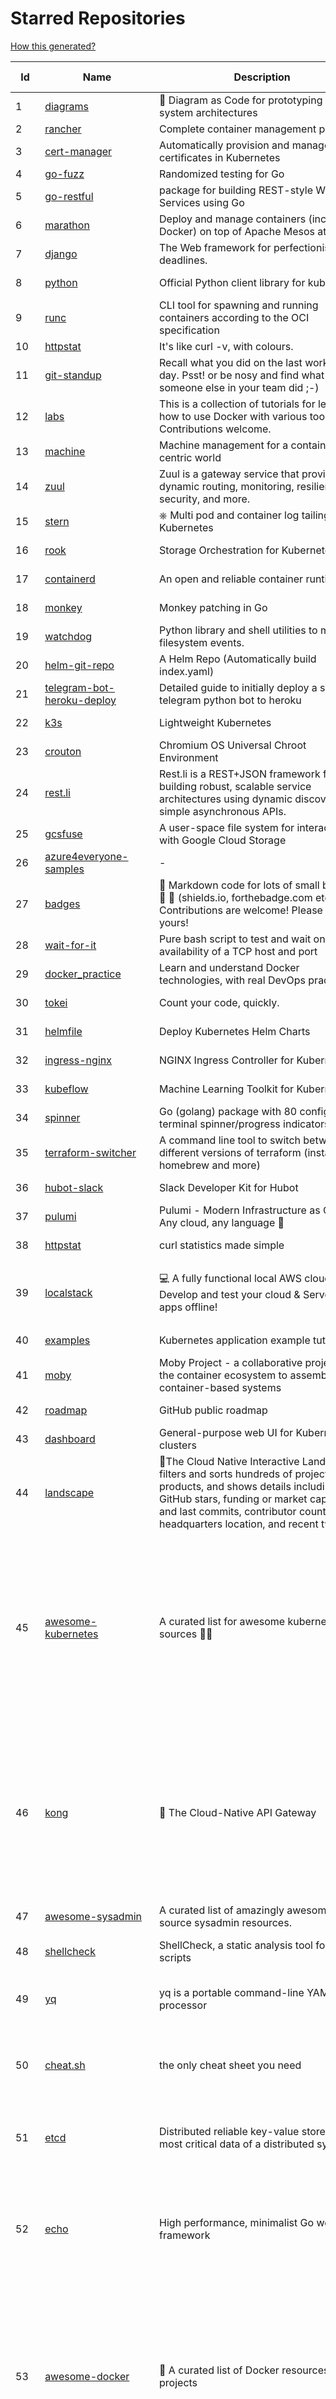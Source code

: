 # Starred Repositories  

[How this generated?](../master/USAGE.md)  

| Id 			| Name			| Description | Star Counts | Topics/Tags   | Last Updated 	|  
| ----------- | ----------- 	| ----------- | ----------- | ----------- 	| -----------   |  
|1|[diagrams](https://github.com/mingrammer/diagrams.git)|:art: Diagram as Code for prototyping cloud system architectures|15575||21-8-2021|  
|2|[rancher](https://github.com/rancher/rancher.git)|Complete container management platform|18086|||  
|3|[cert-manager](https://github.com/jetstack/cert-manager.git)|Automatically provision and manage TLS certificates in Kubernetes|8072|||  
|4|[go-fuzz](https://github.com/dvyukov/go-fuzz.git)|Randomized testing for Go|4199|||  
|5|[go-restful](https://github.com/emicklei/go-restful.git)|package for building REST-style Web Services using Go|4299||25-11-2021|  
|6|[marathon](https://github.com/mesosphere/marathon.git)|Deploy and manage containers (including Docker) on top of Apache Mesos at scale.|4032||27-7-2021|  
|7|[django](https://github.com/django/django.git)|The Web framework for perfectionists with deadlines.|60899||26-11-2021|  
|8|[python](https://github.com/kubernetes-client/python.git)|Official Python client library for kubernetes|4285||22-11-2021|  
|9|[runc](https://github.com/opencontainers/runc.git)|CLI tool for spawning and running containers according to the OCI specification|8651|||  
|10|[httpstat](https://github.com/davecheney/httpstat.git)|It's like curl -v, with colours. |5846|||  
|11|[git-standup](https://github.com/kamranahmedse/git-standup.git)|Recall what you did on the last working day. Psst! or be nosy and find what someone else in your team did ;-)|7031|||  
|12|[labs](https://github.com/docker/labs.git)|This is a collection of tutorials for learning how to use Docker with various tools. Contributions welcome.|10405|||  
|13|[machine](https://github.com/docker/machine.git)|Machine management for a container-centric world|6472||2-9-2019|  
|14|[zuul](https://github.com/Netflix/zuul.git)|Zuul is a gateway service that provides dynamic routing, monitoring, resiliency, security, and more.|11522|||  
|15|[stern](https://github.com/wercker/stern.git)|⎈ Multi pod and container log tailing for Kubernetes|5558||5-7-2019|  
|16|[rook](https://github.com/rook/rook.git)|Storage Orchestration for Kubernetes|9281||26-11-2021|  
|17|[containerd](https://github.com/containerd/containerd.git)|An open and reliable container runtime|9806||28-11-2021|  
|18|[monkey](https://github.com/bouk/monkey.git)|Monkey patching in Go|2679||9-12-2019|  
|19|[watchdog](https://github.com/gorakhargosh/watchdog.git)|Python library and shell utilities to monitor filesystem events.|5038||1-10-2021|  
|20|[helm-git-repo](https://github.com/yks0000/helm-git-repo.git)|A Helm Repo (Automatically build index.yaml)|1||6-4-2021|  
|21|[telegram-bot-heroku-deploy](https://github.com/AnshumanFauzdar/telegram-bot-heroku-deploy.git)|Detailed guide to initially deploy a simple telegram python bot to heroku|24||7-10-2020|  
|22|[k3s](https://github.com/k3s-io/k3s.git)|Lightweight Kubernetes|18469||24-11-2021|  
|23|[crouton](https://github.com/dnschneid/crouton.git)|Chromium OS Universal Chroot Environment|7915||8-9-2021|  
|24|[rest.li](https://github.com/linkedin/rest.li.git)|Rest.li is a REST+JSON framework for building robust, scalable service architectures using dynamic discovery and simple asynchronous APIs.|2156||25-11-2021|  
|25|[gcsfuse](https://github.com/GoogleCloudPlatform/gcsfuse.git)|A user-space file system for interacting with Google Cloud Storage|1367||22-11-2021|  
|26|[azure4everyone-samples](https://github.com/MarczakIO/azure4everyone-samples.git)|-|144||5-1-2021|  
|27|[badges](https://github.com/Naereen/badges.git)|:pencil: Markdown code for lots of small badges :ribbon: :pushpin: (shields.io, forthebadge.com etc) :sunglasses:. Contributions are welcome! Please add yours!|2945|||  
|28|[wait-for-it](https://github.com/vishnubob/wait-for-it.git)|Pure bash script to test and wait on the availability of a TCP host and port|7155||22-8-2020|  
|29|[docker_practice](https://github.com/yeasy/docker_practice.git)|Learn and understand Docker technologies, with real DevOps practice!|19648||8-11-2021|  
|30|[tokei](https://github.com/XAMPPRocky/tokei.git)|Count your code, quickly.|5794||21-11-2021|  
|31|[helmfile](https://github.com/roboll/helmfile.git)|Deploy Kubernetes Helm Charts|3523||4-11-2021|  
|32|[ingress-nginx](https://github.com/kubernetes/ingress-nginx.git)|NGINX Ingress Controller for Kubernetes|11618||28-11-2021|  
|33|[kubeflow](https://github.com/kubeflow/kubeflow.git)|Machine Learning Toolkit for Kubernetes|10979||24-11-2021|  
|34|[spinner](https://github.com/briandowns/spinner.git)|Go (golang) package with 80 configurable terminal spinner/progress indicators.|1614||21-6-2021|  
|35|[terraform-switcher](https://github.com/warrensbox/terraform-switcher.git)|A command line tool to switch between different versions of terraform  (install with homebrew and more)|775||28-11-2021|  
|36|[hubot-slack](https://github.com/slackapi/hubot-slack.git)|Slack Developer Kit for Hubot|2260||24-11-2021|  
|37|[pulumi](https://github.com/pulumi/pulumi.git)|Pulumi - Modern Infrastructure as Code. Any cloud, any language 🚀|10699||25-11-2021|  
|38|[httpstat](https://github.com/reorx/httpstat.git)|curl statistics made simple|4972|curl, cli, python, http, visualization|24-12-2020|  
|39|[localstack](https://github.com/localstack/localstack.git)|💻  A fully functional local AWS cloud stack. Develop and test your cloud & Serverless apps offline!|37382|aws, localstack, testing, continuous-integration, developer-tools, python|27-11-2021|  
|40|[examples](https://github.com/kubernetes/examples.git)|Kubernetes application example tutorials|4590||4-11-2021|  
|41|[moby](https://github.com/moby/moby.git)|Moby Project - a collaborative project for the container ecosystem to assemble container-based systems|61664|docker, containers, go|24-11-2021|  
|42|[roadmap](https://github.com/github/roadmap.git)|GitHub public roadmap|5807|roadmap, github, github-enterprise|25-10-2021|  
|43|[dashboard](https://github.com/kubernetes/dashboard.git)|General-purpose web UI for Kubernetes clusters|10460|||  
|44|[landscape](https://github.com/cncf/landscape.git)|🌄The Cloud Native Interactive Landscape filters and sorts hundreds of projects and products, and shows details including GitHub stars, funding or market cap, first and last commits, contributor counts, headquarters location, and recent tweets.|7872|cloud-native, landscape, cncf, svg, logo, serverless, crunchbase||  
|45|[awesome-kubernetes](https://github.com/ramitsurana/awesome-kubernetes.git)|A curated list for awesome kubernetes sources :ship::tada:|12272|kubernetes, minikube, meetup, resource, kubernetes-sources, google-cloud, kubernetes-cluster, deploy-kubernetes, aws, enterprise-kubernetes-products, monitoring-kubernetes, azure, schedule, google-kubernetes, docker, cloud-providers, books, machine-learning||  
|46|[kong](https://github.com/Kong/kong.git)|🦍 The Cloud-Native API Gateway |30696|api-gateway, nginx, luajit, microservices, api-management, serverless, apis, iot, consul, docker, reverse-proxy, cloud-native, microservice, kong, devops, servicecontrol, kubernetes, kubernetes-ingress-controller, kubernetes-ingress||  
|47|[awesome-sysadmin](https://github.com/awesome-foss/awesome-sysadmin.git)|A curated list of amazingly awesome open source sysadmin resources.|12441|awesome, awesome-list, sysadmin, list||  
|48|[shellcheck](https://github.com/koalaman/shellcheck.git)|ShellCheck, a static analysis tool for shell scripts|26940|haskell, shell, static-analysis, bash, linter, developer-tools|15-11-2021|  
|49|[yq](https://github.com/mikefarah/yq.git)|yq is a portable command-line YAML processor|4629|yaml-processor, yaml, cli, golang, splat, devops-tools, portable|26-11-2021|  
|50|[cheat.sh](https://github.com/chubin/cheat.sh.git)|the only cheat sheet you need|27658|cheatsheet, curl, terminal, command-line, cli, examples, documentation, help, tldr, hacktoberfest2021||  
|51|[etcd](https://github.com/etcd-io/etcd.git)|Distributed reliable key-value store for the most critical data of a distributed system|38019|etcd, raft, distributed-systems, kubernetes, go, database, key-value, consensus, distributed-database|25-11-2021|  
|52|[echo](https://github.com/labstack/echo.git)|High performance, minimalist Go web framework|21175|go, echo, web, middleware, microservice, websocket, ssl, letsencrypt, micro-framework, https, http2, web-framework, labstack-echo|21-11-2021|  
|53|[awesome-docker](https://github.com/veggiemonk/awesome-docker.git)|:whale: A curated list of Docker resources and projects|20754|docker, awesome, awesome-list, container, tools, dockerfile, list, moby, docker-container, docker-image, docker-environment, docker-deployment, docker-swarm, docker-api, docker-monitoring, docker-machine, docker-security, docker-registry|23-11-2021|  
|54|[docker-cheat-sheet](https://github.com/wsargent/docker-cheat-sheet.git)|Docker Cheat Sheet|20459|docker, cheet-sheet|31-10-2021|  
|55|[vuls](https://github.com/future-architect/vuls.git)|Agent-less vulnerability scanner for Linux, FreeBSD, Container, WordPress, Programming language libraries, Network devices|8803|vuls, vulnerability-scanners, golang, go, linux, freebsd, vulnerability-detection, security, security-tools, cybersecurity, security-vulnerability, security-scanner, security-hardening, security-automation, security-audit, vulnerability-assessment, vulnerability-management, vulnerability-scanner, vulnerabilities, administrator||  
|56|[autoscaler](https://github.com/kubernetes/autoscaler.git)|Autoscaling components for Kubernetes|4966||23-11-2021|  
|57|[opengrok](https://github.com/oracle/opengrok.git)|OpenGrok is a fast and usable source code search and cross reference engine, written in Java|3441||27-11-2021|  
|58|[nativefier](https://github.com/nativefier/nativefier.git)|Make any web page a desktop application|29125||22-11-2021|  
|59|[python-telegram-bot](https://github.com/python-telegram-bot/python-telegram-bot.git)|We have made you a wrapper you can't refuse|17029||10-11-2021|  
|60|[seaweedfs](https://github.com/chrislusf/seaweedfs.git)|SeaweedFS is a fast distributed storage system for blobs, objects, files, and data lake, for billions of files! Blob store has O(1) disk seek, cloud tiering. Filer supports Cloud Drive, cross-DC active-active replication, Kubernetes, POSIX FUSE mount, S3 API, S3 Gateway, Hadoop, WebDAV, encryption, Erasure Coding.|13220||28-11-2021|  
|61|[driftctl](https://github.com/cloudskiff/driftctl.git)|Detect, track and alert on infrastructure drift|1657||26-11-2021|  
|62|[python-slack-sdk](https://github.com/slackapi/python-slack-sdk.git)|Slack Developer Kit for Python|3288||24-11-2021|  
|63|[project-layout](https://github.com/golang-standards/project-layout.git)|Standard Go Project Layout|27910||22-8-2021|  
|64|[shiv](https://github.com/linkedin/shiv.git)|shiv is a command line utility for building fully self contained Python zipapps as outlined in PEP 441, but with all their dependencies included.|1275||18-11-2021|  
|65|[howdoi](https://github.com/gleitz/howdoi.git)|instant coding answers via the command line|9193||26-10-2021|  
|66|[x509-certificate-exporter](https://github.com/enix/x509-certificate-exporter.git)|A Prometheus exporter to monitor x509 certificates expiration in Kubernetes clusters or standalone|129||18-11-2021|  
|67|[ohmyzsh](https://github.com/ohmyzsh/ohmyzsh.git)|🙃   A delightful community-driven (with 1900+ contributors) framework for managing your zsh configuration. Includes 300+ optional plugins (rails, git, macOS, hub, docker, homebrew, node, php, python, etc), 140+ themes to spice up your morning, and an auto-update tool so that makes it easy to keep up with the latest updates from the community.|136946||27-11-2021|  
|68|[linkerd2](https://github.com/linkerd/linkerd2.git)|Ultralight, security-first service mesh for Kubernetes. Main repo for Linkerd 2.x.|7808||26-11-2021|  
|69|[flower](https://github.com/mher/flower.git)|Real-time monitor and web admin for Celery distributed task queue|5008||25-11-2021|  
|70|[kustomize](https://github.com/kubernetes-sigs/kustomize.git)|Customization of kubernetes YAML configurations|7813||23-11-2021|  
|71|[30-Days-Of-Python](https://github.com/Asabeneh/30-Days-Of-Python.git)|30 days of Python programming challenge is a step-by-step guide to learn the Python programming language in 30 days. This challenge may take more than100 days, follow your own pace. |8055|||  
|72|[terratest](https://github.com/gruntwork-io/terratest.git)| Terratest is a Go library that makes it easier to write automated tests for your infrastructure code.|5737|||  
|73|[sanic](https://github.com/sanic-org/sanic.git)|Async Python 3.7+ web server/framework   Build fast. Run fast.|15612|||  
|74|[papers-we-love](https://github.com/papers-we-love/papers-we-love.git)|Papers from the computer science community to read and discuss.|50307||26-11-2021|  
|75|[golang-web-dev](https://github.com/GoesToEleven/golang-web-dev.git)|-|2827|||  
|76|[redis-datasets](https://github.com/redis-developer/redis-datasets.git)|A Curated List of Sample Redis Datasets|26|||  
|77|[what-happens-when](https://github.com/alex/what-happens-when.git)|An attempt to answer the age old interview question "What happens when you type google.com into your browser and press enter?"|31421|||  
|78|[snyk](https://github.com/snyk/snyk.git)|Snyk CLI scans and monitors your projects for security vulnerabilities.|3543|||  
|79|[school-of-sre](https://github.com/linkedin/school-of-sre.git)|At LinkedIn, we are using this curriculum for onboarding our entry-level talents into the SRE role.|5088|||  
|80|[mux](https://github.com/gorilla/mux.git)|A powerful HTTP router and URL matcher for building Go web servers with 🦍|15525|||  
|81|[metallb](https://github.com/metallb/metallb.git)|A network load-balancer implementation for Kubernetes using standard routing protocols|4249|||  
|82|[fastapi](https://github.com/tiangolo/fastapi.git)|FastAPI framework, high performance, easy to learn, fast to code, ready for production|38818|||  
|83|[grumpy](https://github.com/giantswarm/grumpy.git)|Kubernetes Validation Admission Controller example|19|||  
|84|[30-Days-of-Code](https://github.com/xeoneux/30-Days-of-Code.git)|👨‍💻 30 Days of Code by HackerRank Solutions in C++, C#, F#, Go, Java, JavaScript, Python, Ruby, Swift & TypeScript. PRs Welcome! 😄|611|||  
|85|[terraform](https://github.com/hashicorp/terraform.git)|Terraform enables you to safely and predictably create, change, and improve infrastructure. It is an open source tool that codifies APIs into declarative configuration files that can be shared amongst team members, treated as code, edited, reviewed, and versioned.|30184|||  
|86|[nicstat](https://github.com/scotte/nicstat.git)|Fork of https://sourceforge.net/projects/nicstat/ to fix bugs|52|||  
|87|[vector](https://github.com/Netflix/vector.git)|Vector is an on-host performance monitoring framework which exposes hand picked high resolution metrics to every engineer’s browser.|3573|||  
|88|[moto](https://github.com/spulec/moto.git)|A library that allows you to easily mock out tests based on AWS infrastructure.|5379|||  
|89|[k9s](https://github.com/derailed/k9s.git)|🐶 Kubernetes CLI To Manage Your Clusters In Style!|14293|k9s, kubernetes, kubernetes-cli, kubernetes-clusters, k8s, k8s-cluster, go, golang|26-11-2021|  
|90|[clair](https://github.com/quay/clair.git)|Vulnerability Static Analysis for Containers|8314|containers, static-analysis, go, kubernetes, docker, oci, oci-image, vulnerabilities, clair||  
|91|[sdkman-cli](https://github.com/sdkman/sdkman-cli.git)|The SDKMAN! Command Line Interface|4351||13-11-2021|  
|92|[dailybot](https://github.com/sapumar/dailybot.git)|Simple telegram bot to remind about the daily stand up|8|bot, daily-standup, standup-meetings, standup, standupbot|15-11-2019|  
|93|[kraken](https://github.com/uber/kraken.git)|P2P Docker registry capable of distributing TBs of data in seconds|4799|docker, docker-registry, container, docker-image, p2p, bittorrent|12-1-2021|  
|94|[http2smugl](https://github.com/neex/http2smugl.git)|-|340||10-11-2021|  
|95|[mkcert](https://github.com/FiloSottile/mkcert.git)|A simple zero-config tool to make locally trusted development certificates with any names you'd like.|32741|https, tls, certificates, local-development, localhost, root-ca, macos, linux, windows, ios, firefox, chrome|13-2-2021|  
|96|[kaniko](https://github.com/GoogleContainerTools/kaniko.git)|Build Container Images In Kubernetes|9357|containers, docker, developer-tools, kubernetes||  
|97|[ecs-refarch-service-discovery](https://github.com/awslabs/ecs-refarch-service-discovery.git)|An EC2 Container Service Reference Architecture for providing Service Discovery to containers using CloudWatch Events, Lambda and Route 53 private hosted zones. |437||25-7-2016|  
|98|[alpha_vantage](https://github.com/RomelTorres/alpha_vantage.git)|A python wrapper for Alpha Vantage API for financial data.|3541|alpha-vantage, pandas, financial-data, python, stock, alphavantage, json, finance, api-wrapper, cryptocurrency, bitcoin|14-6-2021|  
|99|[external-dns](https://github.com/kubernetes-sigs/external-dns.git)|Configure external DNS servers (AWS Route53, Google CloudDNS and others) for Kubernetes Ingresses and Services|4689|dns, kubernetes, route53, aws, clouddns, gcp, ingress, k8s-sig-network, dns-record, dns-providers, external-dns, dns-controller, dns-servers|26-11-2021|  
|100|[discourse](https://github.com/discourse/discourse.git)|A platform for community discussion. Free, open, simple.|34508|discourse, javascript, rails, ruby, ember, forum, postgresql||  
|101|[kind](https://github.com/kubernetes-sigs/kind.git)|Kubernetes IN Docker - local clusters for testing Kubernetes|8837|k8s-sig-testing, kubernetes, kubeadm, golang, docker, podman|23-11-2021|  
|102|[django-health-check](https://github.com/KristianOellegaard/django-health-check.git)|a pluggable app that runs a full check on the deployment, using a number of plugins to check e.g. database, queue server, celery processes, etc.|736||29-10-2021|  
|103|[sre-interview-prep-guide](https://github.com/mxssl/sre-interview-prep-guide.git)|Site Reliability Engineer Interview Preparation Guide|2362|study, preparation, sre, sre-interview, interview-preparation, site-reliability-engineer||  
|104|[Reloader](https://github.com/stakater/Reloader.git)|A Kubernetes controller to watch changes in ConfigMap and Secrets and do rolling upgrades on Pods with their associated Deployment, StatefulSet, DaemonSet and DeploymentConfig – [✩Star] if you're using it!|2856|kubernetes, openshift, configmap, secrets, pods, deployments, daemonset, statefulsets, k8s, watch-changes, deploymentconfigs|8-11-2021|  
|105|[cilium](https://github.com/cilium/cilium.git)|eBPF-based Networking, Security, and Observability|9651|containers, bpf, security, kubernetes, kubernetes-networking, cni, kernel, loadbalancing, monitoring, troubleshooting, xdp, ebpf, k8s, observability, networking|26-11-2021|  
|106|[flux](https://github.com/fluxcd/flux.git)|Successor: https://github.com/fluxcd/flux2 — The GitOps Kubernetes operator|6656|kubernetes, gitops, continuous-deployment, continuous-delivery, helm, kustomize, monitoring|16-11-2021|  
|107|[kubetools](https://github.com/collabnix/kubetools.git)|Kubetools - Curated List of Kubernetes Tools|339|hacktoberfest, hacktoberfest2020, kubernetes, helm, helmpack, helmcharts, jenkins, iot, monitoring, monitoring-tool, prometheus, thanos, grafana, kubernetes-clusters, kubernetes-operational, kubernetes-resource, k8s-cluster, kubernetes-cli|8-11-2021|  
|108|[benten](https://github.com/intuit/benten.git)|Chatbot Development Framework (with Slack integration for Jira and Jenkins)|124||31-3-2021|  
|109|[awesome-gcp-certifications](https://github.com/sathishvj/awesome-gcp-certifications.git)|Google Cloud Platform Certification resources.|2103|google-cloud-platform, certification, gcp, cloud|12-10-2021|  
|110|[pygradle](https://github.com/linkedin/pygradle.git)|Using Gradle to build Python projects|543|gradle, python, linkedin|3-3-2020|  
|111|[kubernetes-handbook](https://github.com/rootsongjc/kubernetes-handbook.git)|Kubernetes中文指南/云原生应用架构实践手册 -  https://jimmysong.io/kubernetes-handbook|9323|kubernetes, cloud-native, service-mesh, handbook, cncf, gitbook|18-11-2021|  
|112|[kubesphere](https://github.com/kubesphere/kubesphere.git)|The container platform tailored for Kubernetes multi-cloud, datacenter, and edge management ⎈ 🖥 ☁️|8103|devops, container-management, k8s, cncf, cloud-native, servicemesh, kubesphere, kubernetes-platform-solution, kubernetes, jenkins, istio, observability, multi-cluster, hacktoberfest|25-11-2021|  
|113|[kube2iam](https://github.com/jtblin/kube2iam.git)|kube2iam  provides different AWS IAM roles for pods running on Kubernetes|1764|kubernetes, aws||  
|114|[guacamole-server](https://github.com/apache/guacamole-server.git)|Mirror of Apache Guacamole Server|1876|guacamole, c, network-client, java, network-server, javascript|8-11-2021|  
|115|[wrk](https://github.com/wg/wrk.git)|Modern HTTP benchmarking tool|30686|||  
|116|[draft](https://github.com/Azure/draft.git)|A tool for developers to create cloud-native applications on Kubernetes.|3972|kubernetes, helm, developer-tools, containers|26-2-2020|  
|117|[k8s-conformance](https://github.com/cncf/k8s-conformance.git)|🧪CNCF K8s Conformance Working Group|617|cncf, kubernetes, conformance||  
|118|[schedule](https://github.com/dbader/schedule.git)|Python job scheduling for humans.|9213||26-6-2021|  
|119|[pulsar](https://github.com/apache/pulsar.git)|Apache Pulsar - distributed pub-sub messaging system|9991|pulsar, pubsub, messaging, streaming, queuing, event-streaming||  
|120|[awesome-awesomeness](https://github.com/bayandin/awesome-awesomeness.git)|A curated list of awesome awesomeness|28263||15-11-2021|  
|121|[awesome-flask](https://github.com/humiaozuzu/awesome-flask.git)|A curated list of awesome Flask resources and plugins|10268|flask, flask-resources, awesome|17-9-2019|  
|122|[engineering-blogs](https://github.com/kilimchoi/engineering-blogs.git)|A curated list of engineering blogs|20541|engineering-blogs, tech, programming-blogs, software-development, lists|2-7-2021|  
|123|[nginx-module-vts](https://github.com/vozlt/nginx-module-vts.git)|Nginx virtual host traffic status module|2503|c, nginx, nginx-module, nginx-vhost-traffic-status, vozlt-nginx-modules, monitoring|10-2-2021|  
|124|[leveldb](https://github.com/google/leveldb.git)|LevelDB is a fast key-value storage library written at Google that provides an ordered mapping from string keys to string values.|27120||12-9-2021|  
|125|[managers-playbook](https://github.com/ksindi/managers-playbook.git)|:book: Heuristics for effective management|4493|management, one-on-ones, feedback, advice, coaching, meetings, decision-making||  
|126|[blackfriday](https://github.com/russross/blackfriday.git)|Blackfriday: a markdown processor for Go|4827||27-10-2020|  
|127|[ngrok](https://github.com/inconshreveable/ngrok.git)|Introspected tunnels to localhost|21089|||  
|128|[awesome-microservices](https://github.com/mfornos/awesome-microservices.git)|A curated list of Microservice Architecture related principles and technologies.|10591|awesome, microservices, microservices-architecture, cloud-native, cloud-computing|20-8-2021|  
|129|[packer](https://github.com/hashicorp/packer.git)|Packer is a tool for creating identical machine images for multiple platforms from a single source configuration.|13306||23-11-2021|  
|130|[click](https://github.com/pallets/click.git)|Python composable command line interface toolkit|11650|python, cli, click, pallets|11-11-2021|  
|131|[github-cheat-sheet](https://github.com/tiimgreen/github-cheat-sheet.git)|A list of cool features of Git and GitHub.|33510|awesome, awesome-list, list, github, git|6-10-2020|  
|132|[pace](https://github.com/CodeByZach/pace.git)|Automatically add a progress bar to your site.|15365|pace, progress-bar, pace-js, loading-bar, loading-indicator, loading-animation|28-7-2021|  
|133|[hub](https://github.com/github/hub.git)|A command-line tool that makes git easier to use with GitHub.|21385|go, homebrew, git, github-api, pull-request|4-9-2021|  
|134|[awesome-algorithms](https://github.com/tayllan/awesome-algorithms.git)|A curated list of awesome places to learn and/or practice algorithms.|10479||7-7-2021|  
|135|[Gooey](https://github.com/chriskiehl/Gooey.git)|Turn (almost) any Python command line program into a full GUI application with one line|15096|||  
|136|[terminals-are-sexy](https://github.com/k4m4/terminals-are-sexy.git)|💥 A curated list of Terminal frameworks, plugins & resources for CLI lovers.|10208|terminal, curated-list, awesome-lists, cli-lovers|13-12-2020|  
|137|[pongo2](https://github.com/flosch/pongo2.git)|Django-syntax like template-engine for Go|2096|template, go, django, template-engine, pongo2, templates, template-language, golang, golang-library|24-11-2021|  
|138|[python-cheatsheet](https://github.com/gto76/python-cheatsheet.git)|Comprehensive Python Cheatsheet|25720|cheatsheet, python, reference, python-cheatsheet|19-11-2021|  
|139|[gotty](https://github.com/yudai/gotty.git)|Share your terminal as a web application|16004|tty, terminal, browser, web, go, websocket, javascript, typescript|13-12-2017|  
|140|[learn-python3](https://github.com/jerry-git/learn-python3.git)|Jupyter notebooks for teaching/learning Python 3|4368|teaching-materials, python3, jupyter-notebook, learning-python, python-exercises||  
|141|[gitbook](https://github.com/GitbookIO/gitbook.git)|📝 Modern documentation format and toolchain using Git and Markdown|24203||27-12-2018|  
|142|[interactive-coding-challenges](https://github.com/donnemartin/interactive-coding-challenges.git)|120+ interactive Python coding interview challenges (algorithms and data structures).  Includes Anki flashcards.|24174|python, algorithm, data-structure, development, programming, coding, interview, interview-questions, interview-practice, competitive-programming|5-8-2020|  
|143|[awesome-deep-learning](https://github.com/ChristosChristofidis/awesome-deep-learning.git)|A curated list of awesome Deep Learning tutorials, projects and communities.|17996|deep-learning, neural-network, machine-learning, awesome, awesome-list, recurrent-networks, deep-networks, deep-learning-tutorial, face-images|30-11-2020|  
|144|[drawio](https://github.com/jgraph/drawio.git)|Source to app.diagrams.net|26556||24-11-2021|  
|145|[compose](https://github.com/docker/compose.git)|Define and run multi-container applications with Docker|24275|docker, docker-compose, orchestration, go, golang|28-11-2021|  
|146|[faas](https://github.com/openfaas/faas.git)|OpenFaaS - Serverless Functions Made Simple|20708|functions-as-a-service, functions, lambda, serverless, prometheus, kubernetes, k8s, serverless-functions, paas, gitops, faas, docker, golang, nodejs|1-11-2021|  
|147|[learnopencv](https://github.com/spmallick/learnopencv.git)|Learn OpenCV  : C++ and Python Examples|15251|computer-vision, machine-learning, ai, deep-learning, deep-neural-networks, deeplearning, computervision, opencv, opencv-python, opencv-library, opencv3, opencv-cpp, opencv-tutorial|23-11-2021|  
|148|[design-patterns-for-humans](https://github.com/kamranahmedse/design-patterns-for-humans.git)|An ultra-simplified explanation to design patterns|32178|design-patterns, architecture, software-engineering, engineering, principles, computer-science|22-11-2020|  
|149|[salt](https://github.com/saltstack/salt.git)|Software to automate the management and configuration of any infrastructure or application at scale. Get access to the Salt software package repository here: |12053|python, configuration-management, remote-execution, infrastructure-management, zeromq, event-stream, event-management, cloud-providers, cloud-management, cloud-provisioning, infrasructure, infrastructure-automation, infrastructure-as-code, infrastructure-as-a-code, iot, edge, cloud|24-11-2021|  
|150|[linux-insides](https://github.com/0xAX/linux-insides.git)|A little bit about a linux kernel|23887|linux-kernel, linux-insides, linux|14-8-2021|  
|151|[awesome-macOS](https://github.com/iCHAIT/awesome-macOS.git)|  A curated list of awesome applications, softwares, tools and shiny things for macOS.|12449|macos, mac, awesome-list, apple, awesome-lists, awesome, list|28-11-2021|  
|152|[minio](https://github.com/minio/minio.git)|High Performance, Kubernetes Native Object Storage|30379|go, storage, cloud, s3, objectstorage, cloudstorage, amazon-s3, cloudnative|27-11-2021|  
|153|[dive](https://github.com/wagoodman/dive.git)|A tool for exploring each layer in a docker image|28632|docker, docker-image, inspector, explorer, cli, tui|2-7-2021|  
|154|[prometheus](https://github.com/prometheus/prometheus.git)|The Prometheus monitoring system and time series database.|39799|monitoring, metrics, alerting, graphing, time-series, prometheus, hacktoberfest|27-11-2021|  
|155|[brackets](https://github.com/adobe/brackets.git)|An open source code editor for the web, written in JavaScript, HTML and CSS.|33738||18-3-2021|  
|156|[jq](https://github.com/stedolan/jq.git)|Command-line JSON processor|20747||24-10-2021|  
|157|[osquery](https://github.com/osquery/osquery.git)|SQL powered operating system instrumentation, monitoring, and analytics.|18417|security, monitoring, intrusion-detection, sql, hacktoberfest|22-11-2021|  
|158|[my-mac-os](https://github.com/nikitavoloboev/my-mac-os.git)|List of applications and tools that make my macOS experience even more amazing|18300|macos, curated, alfred, macros, personal, applications, karabiner, mac-setup, ios, nix, awesome|27-8-2021|  
|159|[charts](https://github.com/helm/charts.git)|⚠️(OBSOLETE) Curated applications for Kubernetes|15310|kubernetes, charts, helm|24-5-2021|  
|160|[katib](https://github.com/kubeflow/katib.git)|Repository for hyperparameter tuning|1106||26-11-2021|  
|161|[profile-summary-for-github](https://github.com/tipsy/profile-summary-for-github.git)|Tool for visualizing GitHub profiles|19475|kotlin, webapp, github-api, javalin|13-9-2021|  
|162|[ultimate-go](https://github.com/hoanhan101/ultimate-go.git)|The Ultimate Go Study Guide|14638|golang, computer-systems, programming, ebook, study-guide|17-9-2021|  
|163|[kubescape](https://github.com/armosec/kubescape.git)|Kubescape is the first open-source tool for testing if Kubernetes is deployed securely according to multiple frameworks: regulatory, customized company policies and DevSecOps best practices, such as the  NSA-CISA and the MITRE ATT&CK®.|4585|kubernetes, security, nsa, hacktoberfest|21-11-2021|  
|164|[serverless](https://github.com/serverless/serverless.git)|⚡ Serverless Framework – Build web, mobile and IoT applications with serverless architectures using AWS Lambda, Azure Functions, Google CloudFunctions & more! – |41430|serverless, serverless-framework, serverless-architectures, aws-lambda, google-cloud-functions, azure-functions, aws, microservice, aws-dynamodb|26-11-2021|  
|165|[request](https://github.com/request/request.git)|🏊🏾 Simplified HTTP request client.|25359||11-2-2020|  
|166|[Public-APIs](https://github.com/n0shake/Public-APIs.git)|📚 A public list of APIs from round the web.|17617||6-11-2021|  
|167|[awesome-macos-command-line](https://github.com/herrbischoff/awesome-macos-command-line.git)|Use your macOS terminal shell to do awesome things.|25619|macos, macosx, shell, terminal, awesome-list, awesome, list|2-9-2021|  
|168|[trivy](https://github.com/aquasecurity/trivy.git)|Scanner for vulnerabilities in container images, file systems, and Git repositories, as well as for configuration issues|9358|security, security-tools, docker, containers, vulnerability-scanners, vulnerability-detection, vulnerability, golang, go, kubernetes, hacktoberfest, devsecops, misconfiguration, infrastructure-as-code, iac|28-11-2021|  
|169|[gin](https://github.com/gin-gonic/gin.git)|Gin is a HTTP web framework written in Go (Golang). It features a Martini-like API with much better performance -- up to 40 times faster. If you need smashing performance, get yourself some Gin.|53403|server, middleware, framework, go, router, performance, gin|28-11-2021|  
|170|[sops](https://github.com/mozilla/sops.git)|Simple and flexible tool for managing secrets|8659|security, secret-distribution, devops, aws, pgp, gcp, secret-management, azure, sops||  
|171|[system-design-interview](https://github.com/checkcheckzz/system-design-interview.git)|System design interview for IT companies|16214|interview, interview-questions, interview-preparation, design-systems, system, system-design|23-12-2020|  
|172|[kubectx](https://github.com/ahmetb/kubectx.git)|Faster way to switch between clusters and namespaces in kubectl|11794|kubernetes, kubectl, kubectl-plugins, kubernetes-clusters|28-11-2021|  
|173|[fd](https://github.com/sharkdp/fd.git)|A simple, fast and user-friendly alternative to 'find'|19634|command-line, tool, filesystem, search, regex, rust, cli, terminal, hacktoberfest|28-11-2021|  
|174|[ansible](https://github.com/ansible/ansible.git)|Ansible is a radically simple IT automation platform that makes your applications and systems easier to deploy and maintain. Automate everything from code deployment to network configuration to cloud management, in a language that approaches plain English, using SSH, with no agents to install on remote systems. https://docs.ansible.com.|50869|python, ansible, hacktoberfest||  
|175|[mattermost-server](https://github.com/mattermost/mattermost-server.git)|Mattermost is an open source platform for secure collaboration across the entire software development lifecycle.|21534|collaboration, mattermost, golang, go, react, react-native, hacktoberfest|26-11-2021|  
|176|[schema](https://github.com/keleshev/schema.git)|Schema validation just got Pythonic|2467|||  
|177|[python-fire](https://github.com/google/python-fire.git)|Python Fire is a library for automatically generating command line interfaces (CLIs) from absolutely any Python object.|20452|python, cli|17-6-2021|  
|178|[ipython](https://github.com/ipython/ipython.git)|Official repository for IPython itself. Other repos in the IPython organization contain things like the website, documentation builds, etc.|15076|ipython, jupyter, data-science, notebook, python, repl, closember, hacktoberfest|27-11-2021|  
|179|[awesome-scalability](https://github.com/binhnguyennus/awesome-scalability.git)|The Patterns of Scalable, Reliable, and Performant Large-Scale Systems|36522|system-design, backend, scalability, interview, architecture, devops, design-patterns, interview-questions, awesome-list, big-data, awesome, resources, lists, web-development, programming, system, interview-practice, computer-science, distributed-systems, machine-learning|28-11-2021|  
|180|[kubewatch](https://github.com/bitnami-labs/kubewatch.git)|Watch k8s events and trigger Handlers|2254|golang, kubernetes, slack|10-9-2020|  
|181|[consul](https://github.com/hashicorp/consul.git)|Consul is a distributed, highly available, and data center aware solution to connect and configure applications across dynamic, distributed infrastructure.|23595|consul, service-mesh, service-discovery, kubernetes, vault|26-11-2021|  
|182|[wtfpython](https://github.com/satwikkansal/wtfpython.git)|What the f*ck Python? 😱|27670|python, wats, snippets, wtf, gotchas, documentation, pitfalls, interview-questions, python-interview-questions|30-10-2021|  
|183|[goaccess](https://github.com/allinurl/goaccess.git)|GoAccess is a real-time web log analyzer and interactive viewer that runs in a terminal in *nix systems or through your browser.|14016|goaccess, c, real-time, data-analysis, analytics, nginx, apache, webserver, web-analytics, monitoring, dashboard, command-line, gdpr, privacy, cli, tui, google-analytics, ncurses, terminal|28-11-2021|  
|184|[fortio-operator](https://github.com/verfio/fortio-operator.git)|Load Testing Operator within the Kubernetes cluster and outside of it.|31||18-3-2019|  
|185|[octodns](https://github.com/octodns/octodns.git)|Tools for managing DNS across multiple providers|2072|dns, workflow, infrastructure-as-code|24-11-2021|  
|186|[geeksforgeeks.pdf](https://github.com/dufferzafar/geeksforgeeks.pdf.git)|Topic wise PDFs of Geeks for Geeks articles. (Last updated in October 2018)|486|||  
|187|[awesome-shell](https://github.com/alebcay/awesome-shell.git)|A curated list of awesome command-line frameworks, toolkits, guides and gizmos. Inspired by awesome-php.|22499|awesome-list, awesome, list, zsh, fish, bash, cli, shell|31-8-2021|  
|188|[kubernetes-network-policy-recipes](https://github.com/ahmetb/kubernetes-network-policy-recipes.git)|Example recipes for Kubernetes Network Policies that you can just copy paste|3629|kubernetes, networking, security|1-11-2021|  
|189|[cdk8s](https://github.com/cdk8s-team/cdk8s.git)|Define Kubernetes native apps and abstractions using object-oriented programming|2658||28-11-2021|  
|190|[ksonnet](https://github.com/ksonnet/ksonnet.git)|A CLI-supported framework that streamlines writing and deployment of Kubernetes configurations to multiple clusters.|1150||5-2-2019|  
|191|[pipenv](https://github.com/pypa/pipenv.git)| Python Development Workflow for Humans.|22485||25-11-2021|  
|192|[google-cloud-python](https://github.com/googleapis/google-cloud-python.git)|Google Cloud Client Library for Python|3741||23-11-2021|  
|193|[bokeh](https://github.com/bokeh/bokeh.git)|Interactive Data Visualization in the browser, from  Python|15746|bokeh, python, interactive-plots, javascript, visualization, plotting, plots, data-visualisation, notebooks, jupyter, visualisation, numfocus|28-11-2021|  
|194|[emissary](https://github.com/emissary-ingress/emissary.git)|open source Kubernetes-native API gateway for microservices built on the Envoy Proxy|3563|ambassador, kubernetes, gateway-api, microservice, cloud-native, api-gateway, docker, api-management, kubernetes-ingress, envoy-proxy, envoy, kubernetes-annotations|22-11-2021|  
|195|[flask-celery-example](https://github.com/miguelgrinberg/flask-celery-example.git)|This repository contains the example code for my blog article Using Celery with Flask.|1013||12-9-2021|  
|196|[cloud-custodian](https://github.com/cloud-custodian/cloud-custodian.git)|Rules engine for cloud security, cost optimization, and governance, DSL in yaml for policies to query, filter, and take actions on resources|3896|aws, compliance, cloud, rules-engine, cloud-computing, management, serverless, lambda, gcp, azure|23-11-2021|  
|197|[httpie](https://github.com/httpie/httpie.git)|As easy as /aitch-tee-tee-pie/ 🥧 Modern, user-friendly command-line HTTP client for the API era. JSON support, colors, sessions, downloads, plugins & more. https://twitter.com/httpie|52877||26-11-2021|  
|198|[bcc](https://github.com/iovisor/bcc.git)|BCC - Tools for BPF-based Linux IO analysis, networking, monitoring, and more|13031||24-11-2021|  
|199|[awesome-python](https://github.com/vinta/awesome-python.git)|A curated list of awesome Python frameworks, libraries, software and resources|108390||25-7-2021|  
|200|[vegeta](https://github.com/tsenart/vegeta.git)|HTTP load testing tool and library. It's over 9000!|18679||11-10-2020|  
|201|[awesome-interview-questions](https://github.com/DopplerHQ/awesome-interview-questions.git)|:octocat: A curated awesome list of lists of interview questions. Feel free to contribute! :mortar_board: |44204||16-11-2021|  
|202|[gitops-engine](https://github.com/argoproj/gitops-engine.git)|Democratizing GitOps|1231|gitops, kubernetes, continuous-deployment|23-11-2021|  
|203|[python-concurrency](https://github.com/volker48/python-concurrency.git)|Code examples from my toptal engineering blog article|139||1-3-2021|  
|204|[python-container](https://github.com/googleapis/python-container.git)|-|24||19-11-2021|  
|205|[azure-sdk-for-python](https://github.com/Azure/azure-sdk-for-python.git)|This repository is for active development of the Azure SDK for Python. For consumers of the SDK we recommend visiting our public developer docs at https://docs.microsoft.com/python/azure/ or our versioned developer docs at https://azure.github.io/azure-sdk-for-python. |2265||26-11-2021|  
|206|[chef](https://github.com/chef/chef.git)|Chef Infra, a powerful automation platform that transforms infrastructure into code automating how infrastructure is configured, deployed and managed across any environment, at any scale|6748||27-11-2021|  
|207|[fish-shell](https://github.com/fish-shell/fish-shell.git)|The user-friendly command line shell.|17782||28-11-2021|  
|208|[processhacker](https://github.com/processhacker/processhacker.git)|A free, powerful, multi-purpose tool that helps you monitor system resources, debug software and detect malware.|6211||22-11-2021|  
|209|[Python](https://github.com/TheAlgorithms/Python.git)|All Algorithms implemented in Python|124211||28-11-2021|  
|210|[elasticsearch](https://github.com/elastic/elasticsearch.git)|Free and Open, Distributed, RESTful Search Engine|57402||26-11-2021|  
|211|[poetry](https://github.com/python-poetry/poetry.git)|Python dependency management and packaging made easy.|17228||28-11-2021|  
|212|[build-your-own-x](https://github.com/danistefanovic/build-your-own-x.git)|🤓 Build your own (insert technology here)|122699||29-6-2021|  
|213|[awesome-sanic](https://github.com/mekicha/awesome-sanic.git)|A curated list of awesome Sanic resources and extensions|504||2-11-2021|  
|214|[rich](https://github.com/willmcgugan/rich.git)|Rich is a Python library for rich text and beautiful formatting in the terminal.|31166||28-11-2021|  
|215|[project-based-learning](https://github.com/practical-tutorials/project-based-learning.git)|Curated list of project-based tutorials|59529|||  
|216|[brooklin](https://github.com/linkedin/brooklin.git)|An extensible distributed system for reliable nearline data streaming at scale|734|distributed-systems, data-streaming, scalability, kafka-mirror-maker, kafka, change-data-capture, java, linkedin|10-11-2021|  
|217|[google-maps-services-python](https://github.com/googlemaps/google-maps-services-python.git)|Python client library for Google Maps API Web Services|3425||1-10-2021|  
|218|[aws-eks-kubernetes-masterclass](https://github.com/stacksimplify/aws-eks-kubernetes-masterclass.git)|AWS EKS Kubernetes - Masterclass   DevOps, Microservices|304||16-5-2021|  
|219|[semgrep](https://github.com/returntocorp/semgrep.git)|Lightweight static analysis for many languages. Find bug variants with patterns that look like source code.|5589||24-11-2021|  
|220|[recommenders](https://github.com/microsoft/recommenders.git)|Best Practices on Recommendation Systems|11711||23-9-2021|  
|221|[kops](https://github.com/kubernetes/kops.git)|Kubernetes Operations (kops) - Production Grade K8s Installation, Upgrades, and Management|13544||28-11-2021|  
|222|[awesome-courses](https://github.com/prakhar1989/awesome-courses.git)|:books: List of awesome university courses for learning Computer Science!|38579||2-12-2020|  
|223|[black](https://github.com/psf/black.git)|The uncompromising Python code formatter|23730||27-11-2021|  
|224|[hyper](https://github.com/vercel/hyper.git)|A terminal built on web technologies|37335|||  
|225|[lens](https://github.com/lensapp/lens.git)|Lens - The Kubernetes IDE|16311|kubernetes, kubernetes-ui, kubernetes-dashboard, cloud-native, devops, containers|26-11-2021|  
|226|[free-for-dev](https://github.com/ripienaar/free-for-dev.git)|A list of SaaS, PaaS and IaaS offerings that have free tiers of interest to devops and infradev|50890||25-11-2021|  
|227|[tldr](https://github.com/tldr-pages/tldr.git)|📚 Collaborative cheatsheets for console commands|36155||28-11-2021|  
|228|[kafka-monitor](https://github.com/linkedin/kafka-monitor.git)|Xinfra Monitor monitors the availability of Kafka clusters by producing synthetic workloads using end-to-end pipelines to obtain derived vital statistics - E2E latency, service produce/consume availability, offsets commit availability & latency, message loss rate and more.|1813||19-8-2021|  
|229|[jsonnet](https://github.com/google/jsonnet.git)|Jsonnet - The data templating language|5217|jsonnet, configuration, config, functional, json|31-10-2021|  
|230|[kubernetes-the-hard-way](https://github.com/kelseyhightower/kubernetes-the-hard-way.git)|Bootstrap Kubernetes the hard way on Google Cloud Platform. No scripts.|29102||2-5-2021|  
|231|[sanic-prometheus](https://github.com/dkruchinin/sanic-prometheus.git)|Prometheus metrics for Sanic,  an async python web server|67||12-10-2020|  
|232|[core](https://github.com/home-assistant/core.git)|:house_with_garden: Open source home automation that puts local control and privacy first.|47731||29-11-2021|  
|233|[GolangTraining](https://github.com/GoesToEleven/GolangTraining.git)|Training for Golang (go language)|7775|||  
|234|[vscode](https://github.com/microsoft/vscode.git)|Visual Studio Code|124650||29-11-2021|  
|235|[google-api-python-client](https://github.com/googleapis/google-api-python-client.git)|🐍 The official Python client library for Google's discovery based APIs.|5240||23-11-2021|  
|236|[python-docs-samples](https://github.com/GoogleCloudPlatform/python-docs-samples.git)|Code samples used on cloud.google.com|5309||25-11-2021|  
|237|[go-leetcode](https://github.com/austingebauer/go-leetcode.git)|A collection of 100+ popular LeetCode problems solved in Go.|1678|||  
|238|[tqdm](https://github.com/tqdm/tqdm.git)|A Fast, Extensible Progress Bar for Python and CLI|20159|||  
|239|[aws-cloudformation-user-guide](https://github.com/awsdocs/aws-cloudformation-user-guide.git)|The open source version of the AWS CloudFormation User Guide|583|||  
|240|[terrascan](https://github.com/accurics/terrascan.git)|Detect compliance and security violations across Infrastructure as Code to mitigate risk before provisioning cloud native infrastructure.|2622||1-11-2021|  
|241|[gloo](https://github.com/solo-io/gloo.git)|The Feature-rich, Kubernetes-native, Next-Generation API Gateway Built on Envoy|3199|gloo, envoy, api-gateway, serverless, api-management, kubernetes, kubernetes-ingress-controller, microservices, hybrid-apps, legacy-apps, grpc, cloud-native, envoy-proxy|28-11-2021|  
|242|[awesome-python-applications](https://github.com/mahmoud/awesome-python-applications.git)|💿 Free software that works great, and also happens to be open-source Python. |13230||11-10-2021|  
|243|[microservices-demo](https://github.com/GoogleCloudPlatform/microservices-demo.git)|Sample cloud-native application with 10 microservices showcasing Kubernetes, Istio, gRPC and OpenCensus.|11258|kubernetes, grpc, istio, opencensus, gke, skaffold, sample-application, google-cloud|26-11-2021|  
|244|[skaffold](https://github.com/GoogleContainerTools/skaffold.git)|Easy and Repeatable Kubernetes Development|12170|kubernetes, developer-tools, docker, containers|24-11-2021|  
|245|[fortio](https://github.com/fortio/fortio.git)|Fortio load testing library, command line tool, advanced echo server and web UI in go (golang). Allows to specify a set query-per-second load and record latency histograms and other useful stats.|2169|||  
|246|[bitcoin](https://github.com/bitcoin/bitcoin.git)|Bitcoin Core integration/staging tree|59549||28-11-2021|  
|247|[cruise-control](https://github.com/linkedin/cruise-control.git)|Cruise-control is the first of its kind to fully automate the dynamic workload rebalance and self-healing of a Kafka cluster. It provides great value to Kafka users by simplifying the operation of Kafka clusters.|2031||18-11-2021|  
|248|[fasthttp](https://github.com/valyala/fasthttp.git)|Fast HTTP package for Go. Tuned for high performance. Zero memory allocations in hot paths. Up to 10x faster than net/http|16463||23-11-2021|  
|249|[auto](https://github.com/intuit/auto.git)|Generate releases based on semantic version labels on pull requests.|1433||22-11-2021|  
|250|[tech-interview-handbook](https://github.com/yangshun/tech-interview-handbook.git)|💯 Curated interview preparation materials for busy engineers|61383||17-11-2021|  
|251|[archivy](https://github.com/archivy/archivy.git)|Archivy is a self-hosted knowledge repository that allows you to safely preserve useful content that contributes to your own personal, searchable and extendable wiki.|2721||10-11-2021|  
|252|[Python-for-Algorithms--Data-Structures--and-Interviews](https://github.com/jmportilla/Python-for-Algorithms--Data-Structures--and-Interviews.git)|Files for Udemy Course on Algorithms and Data Structures|1908|||  
|253|[professional-services](https://github.com/GoogleCloudPlatform/professional-services.git)|Common solutions and tools developed by Google Cloud's Professional Services team|1898||22-11-2021|  
|254|[kubernetes](https://github.com/kubernetes/kubernetes.git)|Production-Grade Container Scheduling and Management|83113|||  
|255|[portainer](https://github.com/portainer/portainer.git)|Making Docker and Kubernetes management easy.|20300|docker, docker-swarm, ui, docker-deployment, docker-compose, docker-container, docker-image, portainer, docker-ui, dockerfile, moby, hacktoberfest, kubernetes|28-11-2021|  
|256|[argo-rollouts](https://github.com/argoproj/argo-rollouts.git)|Progressive Delivery for Kubernetes|1233|gitops, canary, bluegreen, kubernetes, argoproj, deployments, experiments, argo-rollouts, progressive-delivery||  
|257|[argo-workflows](https://github.com/argoproj/argo-workflows.git)|Workflow engine for Kubernetes|9736|workflow, kubernetes, argo, dag, knative, airflow, machine-learning, argo-workflows, workflow-engine, hacktoberfest, cloud-native, cncf, k8s||  
|258|[celery](https://github.com/celery/celery.git)|Distributed Task Queue (development branch)|18276|python, task-manager, task-scheduler, task-runner, queue-workers, queued-jobs, queue-tasks, amqp, redis, sqs, sqs-queue, python3, python-library|26-11-2021|  
|259|[pre-commit-terraform](https://github.com/antonbabenko/pre-commit-terraform.git)|pre-commit git hooks to take care of Terraform configurations|1388|||  
|260|[service-fabric](https://github.com/microsoft/service-fabric.git)|Service Fabric is a distributed systems platform for packaging, deploying, and managing stateless and stateful distributed applications and containers at large scale.|2870|cloud-native, containers, orchestration, distributed-systems, cloud-computing, microservices||  
|261|[cheatsheets.pdf](https://github.com/qg0/cheatsheets.pdf.git)|📚 Various cheatsheets in PDF|187||19-3-2021|  
|262|[markdown-here](https://github.com/adam-p/markdown-here.git)|Google Chrome, Firefox, and Thunderbird extension that lets you write email in Markdown and render it before sending.|53701||30-9-2018|  
|263|[aws-eks-best-practices](https://github.com/aws/aws-eks-best-practices.git)|A best practices guide for day 2 operations, including operational excellence, security, reliability, performance efficiency, and cost optimization.|722||19-11-2021|  
|264|[the-book-of-secret-knowledge](https://github.com/trimstray/the-book-of-secret-knowledge.git)|A collection of inspiring lists, manuals, cheatsheets, blogs, hacks, one-liners, cli/web tools and more.|53967||18-8-2021|  
|265|[arrow](https://github.com/arrow-py/arrow.git)|Better dates & times for Python|7669||23-11-2021|  
|266|[loguru](https://github.com/Delgan/loguru.git)|Python logging made (stupidly) simple|10383||9-9-2021|  
|267|[realworld](https://github.com/gothinkster/realworld.git)|"The mother of all demo apps" — Exemplary fullstack Medium.com clone powered by React, Angular, Node, Django, and many more 🏅|61680||13-11-2021|  
|268|[awesome-machine-learning](https://github.com/josephmisiti/awesome-machine-learning.git)|A curated list of awesome Machine Learning frameworks, libraries and software.|51937||23-11-2021|  
|269|[kubespray](https://github.com/kubernetes-sigs/kubespray.git)|Deploy a Production Ready Kubernetes Cluster|11498|kubernetes-cluster, ansible, kubernetes, high-availability, bare-metal, gce, aws, kubespray, k8s-sig-cluster-lifecycle, hacktoberfest|26-11-2021|  
|270|[envoy](https://github.com/envoyproxy/envoy.git)|Cloud-native high-performance edge/middle/service proxy|18427|cats, rocket-ships, cars, more-cats, cats-over-dogs, nanoservices, corgis, cncf|26-11-2021|  
|271|[terraform-cdk](https://github.com/hashicorp/terraform-cdk.git)|Define infrastructure resources using programming constructs and provision them using HashiCorp Terraform|2948|terraform, cdk, cdktf|26-11-2021|  
|272|[boulder](https://github.com/letsencrypt/boulder.git)|An ACME-based certificate authority, written in Go. |4071|boulder, go, acme, certificate-authority, tls, lets-encrypt, ca, pki, rfc8555|25-11-2021|  
|273|[authelia](https://github.com/authelia/authelia.git)|The Single Sign-On Multi-Factor portal for web apps|10918|totp, u2f, ldap, nginx, sso-authentication, yubikey, two-factor-authentication, docker, cookie, kubernetes, sso, multifactor, push-notifications, traefik, mfa, two-factor, authentication, security, golang, 2fa|26-11-2021|  
|274|[awesome-cheatsheets](https://github.com/LeCoupa/awesome-cheatsheets.git)|👩‍💻👨‍💻 Awesome cheatsheets for popular programming languages, frameworks and development tools. They include everything you should know in one single file.|25765|cheatsheets, javascript, bash, nodejs, cheatsheet, database, language, frontend, backend, feathersjs, redis, vuejs, vim, django, programming-language, xcode, php, docker, kubernetes, sailsjs|20-11-2021|  
|275|[wrk2](https://github.com/giltene/wrk2.git)|A constant throughput, correct latency recording variant of wrk|3264|||  
|276|[nginx-admins-handbook](https://github.com/trimstray/nginx-admins-handbook.git)|How to improve NGINX performance, security, and other important things.|12439|nginx, nginx-proxy, nginx-configuration, security, performance, http, https, ssllabs, notes, cheatsheet, reference, handbook, best-practices, hacks, snippets, tengine, openresty|20-10-2021|  
|277|[vizceral](https://github.com/Netflix/vizceral.git)|WebGL visualization for displaying animated traffic graphs|3868|graph, traffic, visualization, webgl, monitoring|20-7-2019|  
|278|[influxdb](https://github.com/influxdata/influxdb.git)|Scalable datastore for metrics, events, and real-time analytics|22471|influxdb, monitoring, database, time-series, metrics, go, react|24-11-2021|  
|279|[falcon](https://github.com/falconry/falcon.git)|The no-nonsense REST API and microservices framework for Python developers, with a focus on reliability, correctness, and performance at scale.|8639|python, framework, rest, microservices, web, api, http, hacktoberfest, hacktoberfest2021|22-11-2021|  
|280|[codebytere.github.io](https://github.com/codebytere/codebytere.github.io.git)|personal website|414|||  
|281|[linux](https://github.com/torvalds/linux.git)|Linux kernel source tree|121889|||  
|282|[atlas](https://github.com/Netflix/atlas.git)|In-memory dimensional time series database.|3030|||  
|283|[wtf](https://github.com/wtfutil/wtf.git)|The personal information dashboard for your terminal|12918|golang, dashboard, terminal, tui, cui, go, devops, wtf, wtfutil, hacktoberfest|19-11-2021|  
|284|[vscode-debug-visualizer](https://github.com/hediet/vscode-debug-visualizer.git)|An extension for VS Code that visualizes data during debugging.|7102|vscode-extension, hacktoberfest, visualization||  
|285|[graphene-django](https://github.com/graphql-python/graphene-django.git)|Integrate GraphQL into your Django project.|3722|graphene, django, python, graphql|11-6-2021|  
|286|[teleport](https://github.com/gravitational/teleport.git)|Certificate authority and access plane for SSH, Kubernetes, web applications, and databases|10462|ssh, go, bastion, teleport-binaries, certificate, golang, cluster, teleport, firewall, security, jumpserver, rbac, audit, pam, kubernetes, kubernetes-access, firewalls, clusters, database-access, postgres|26-11-2021|  
|287|[learn-regex](https://github.com/ziishaned/learn-regex.git)|Learn regex the easy way|39632|||  
|288|[cli-spinners](https://github.com/sindresorhus/cli-spinners.git)|Spinners for use in the terminal|1870||1-10-2021|  
|289|[game_control](https://github.com/ChoudharyChanchal/game_control.git)|-|747||19-7-2020|  
|290|[go-github](https://github.com/google/go-github.git)|Go library for accessing the GitHub API|7961|go, github-api|27-11-2021|  
|291|[the-art-of-command-line](https://github.com/jlevy/the-art-of-command-line.git)|Master the command line, in one page|98895|bash, unix, documentation, linux, macos, windows|7-9-2020|  
|292|[hey](https://github.com/rakyll/hey.git)|HTTP load generator, ApacheBench (ab) replacement, formerly known as rakyll/boom|12393||23-3-2021|  
|293|[gotty](https://github.com/sorenisanerd/gotty.git)|Share your terminal as a web application|1453||4-7-2021|  
|294|[coding-interview-university](https://github.com/jwasham/coding-interview-university.git)|A complete computer science study plan to become a software engineer.|198930|computer-science, interview, programming-interviews, study-plan, data-structures, algorithms, software-engineering, algorithm, coding-interviews, interview-prep, coding-interview, interview-preparation||  
|295|[gping](https://github.com/orf/gping.git)|Ping, but with a graph|5405||4-11-2021|  
|296|[frp](https://github.com/fatedier/frp.git)|A fast reverse proxy to help you expose a local server behind a NAT or firewall to the internet.|51195|proxy, reverse-proxy, tunnel, nat, go, firewall, frp, expose, http-proxy|23-11-2021|  
|297|[age](https://github.com/FiloSottile/age.git)|A simple, modern and secure encryption tool (and Go library) with small explicit keys, no config options, and UNIX-style composability.|9228|built-at-rc, age-encryption|24-11-2021|  
|298|[ora](https://github.com/sindresorhus/ora.git)|Elegant terminal spinner|7357||13-9-2021|  
|299|[litestream](https://github.com/benbjohnson/litestream.git)|Streaming replication for SQLite.|3738|sqlite, replication, s3|10-10-2021|  
|300|[nprogress](https://github.com/rstacruz/nprogress.git)|For slim progress bars like on YouTube, Medium, etc|23676||19-4-2020|  
|301|[sealed-secrets](https://github.com/bitnami-labs/sealed-secrets.git)|A Kubernetes controller and tool for one-way encrypted Secrets|4116|kubernetes, kubernetes-secrets, devops-workflow, encrypt-secrets, gitops|25-11-2021|  
|302|[outrun](https://github.com/Overv/outrun.git)|Execute a local command using the processing power of another Linux machine.|2985||22-3-2021|  
|303|[acme.sh](https://github.com/acmesh-official/acme.sh.git)|A pure Unix shell script implementing ACME client protocol|24450|acme, acme-protocol, letsencrypt, certbot, shell, ash, bash, posix, posix-sh, zerossl, buypass, acme-client|19-11-2021|  
|304|[starred-repo-toc](https://github.com/yks0000/starred-repo-toc.git)|Generates Markdown table for all Starred Repositories by a GitHub user.|4|starred-repositories, starred|28-11-2021|  
|305|[xdp-tutorial](https://github.com/xdp-project/xdp-tutorial.git)|XDP tutorial|1036|xdp, bpf, libbpf, tutorial||  
|306|[system-design-primer](https://github.com/donnemartin/system-design-primer.git)|Learn how to design large-scale systems. Prep for the system design interview.  Includes Anki flashcards.|151625|programming, development, design, design-system, system, design-patterns, web, web-application, webapp, python, interview, interview-questions, interview-practice|17-11-2021|  
|307|[truffleHog](https://github.com/trufflesecurity/truffleHog.git)|Searches through git repositories for high entropy strings and secrets, digging deep into commit history|6165|entropy, secret, entropy-checks, regex, trufflehog|20-10-2021|  
|308|[k2tf](https://github.com/sl1pm4t/k2tf.git)|Kubernetes YAML to Terraform HCL converter|633|terraform, kubernetes, yaml, hcl, tool, utility, command-line-tool, converter, hashicorp, hashicorp-terraform|25-10-2021|  
|309|[behave](https://github.com/behave/behave.git)|BDD, Python style.|2474||20-9-2021|  
|310|[pendulum](https://github.com/sdispater/pendulum.git)|Python datetimes made easy|4618|python, datetime, date, time, python3, timezones|19-10-2021|  
|311|[python-patterns](https://github.com/faif/python-patterns.git)|A collection of design patterns/idioms in Python|29729|python, idioms, design-patterns||  
|312|[atom](https://github.com/atom/atom.git)|:atom: The hackable text editor|56352|atom, editor, javascript, electron, windows, linux, macos|25-11-2021|  
|313|[json-server](https://github.com/typicode/json-server.git)|Get a full fake REST API with zero coding in less than 30 seconds (seriously)|57956||9-11-2021|  
|314|[cli53](https://github.com/barnybug/cli53.git)|Command line tool for Amazon Route 53|1733||17-1-2021|  
|315|[resume.github.com](https://github.com/resume/resume.github.com.git)|Resumes generated using the GitHub informations|50323|||  
|316|[GoCasts](https://github.com/StephenGrider/GoCasts.git)|Companion Repo to https://www.udemy.com/go-the-complete-developers-guide/|1463|||  
|317|[resume-cli](https://github.com/jsonresume/resume-cli.git)|CLI tool to easily setup a new resume 📑|3966|cli, javascript, resume, json|19-6-2021|  
|318|[dapr](https://github.com/dapr/dapr.git)|Dapr is a portable, event-driven, runtime for building distributed applications across cloud and edge.|15652|microservices, microservice, kubernetes, sidecar, state-management, event-driven, pubsub, serverless, containers|25-11-2021|  
|319|[og-aws](https://github.com/open-guides/og-aws.git)|📙 Amazon Web Services — a practical guide|30390||24-6-2021|  
|320|[watchman](https://github.com/facebook/watchman.git)|Watches files and records, or triggers actions, when they change. |10504||28-11-2021|  
|321|[Notepads](https://github.com/JasonStein/Notepads.git)|A modern, lightweight text editor with a minimalist design.|5500|fluent, notepad, texteditor, uwp, markdown, diff-viewer, windows, app|4-11-2021|  
|322|[lazydocker](https://github.com/jesseduffield/lazydocker.git)|The lazier way to manage everything docker|18680||26-11-2021|  
|323|[MQTT-Explorer](https://github.com/thomasnordquist/MQTT-Explorer.git)|An all-round MQTT client that provides a structured topic overview|1530|mqtt, mqtt-explorer, homeautomation, mqtt-client, mqtt-smarthome, mqtt-tool|11-8-2021|  
|324|[python-prompt-toolkit](https://github.com/prompt-toolkit/python-prompt-toolkit.git)|Library for building powerful interactive command line applications in Python|7409||26-11-2021|  
|325|[thefuck](https://github.com/nvbn/thefuck.git)|Magnificent app which corrects your previous console command.|64881|python, shell|5-9-2021|  
|326|[duf](https://github.com/muesli/duf.git)|Disk Usage/Free Utility - a better 'df' alternative|7182|hacktoberfest, disk-space, disk-usage, df, linux, macos, freebsd, openbsd, windows, user-friendly|25-10-2021|  
|327|[terraform-aws-devops](https://github.com/antonbabenko/terraform-aws-devops.git)|Info about many of my Terraform, AWS, and DevOps projects.|230|terraform, infrastructure-as-code, aws, aws-community, antonbabenko|13-5-2021|  
|328|[learn-python](https://github.com/trekhleb/learn-python.git)|📚 Playground and cheatsheet for learning Python. Collection of Python scripts that are split by topics and contain code examples with explanations.|11319|python, python3, learning, programming-language, learning-python, learning-by-doing||  
|329|[Depix](https://github.com/beurtschipper/Depix.git)|Recovers passwords from pixelized screenshots|20604||3-10-2021|  
|330|[youtube-dl](https://github.com/ytdl-org/youtube-dl.git)|Command-line program to download videos from YouTube.com and other video sites|102726||1-7-2021|  
|331|[textual](https://github.com/willmcgugan/textual.git)|Textual is a TUI (Text User Interface) framework for Python inspired by modern web development.|6254|terminal, python, tui, rich|17-10-2021|  
|332|[awesome-hyper](https://github.com/bnb/awesome-hyper.git)|🖥 Delightful Hyper plugins, themes, and resources|9670|hyper, hyperterm, zeit, terminal, awesome, awesome-list|13-7-2021|  
|333|[awesome-vscode](https://github.com/viatsko/awesome-vscode.git)|🎨 A curated list of delightful VS Code packages and resources.|19595|visual-studio, vscode, vscode-theme, vscode-extension, awesome, awesome-list, list, visualstudio, visual-studio-code, visual-studio-code-extension, visual-studio-code-theme|21-11-2021|  
|334|[FlameGraph](https://github.com/brendangregg/FlameGraph.git)|Stack trace visualizer|12192||31-8-2021|  
|335|[nocode](https://github.com/kelseyhightower/nocode.git)|The best way to write secure and reliable applications. Write nothing; deploy nowhere.|49874|||  
|336|[github1s](https://github.com/conwnet/github1s.git)|One second to read GitHub code with VS Code.|20411|hacktoberfest|2-11-2021|  
|337|[faker](https://github.com/joke2k/faker.git)|Faker is a Python package that generates fake data for you.|13315|python, fake, testing, dataset, fake-data, test-data, test-data-generator|22-11-2021|  
|338|[sceptre](https://github.com/Sceptre/sceptre.git)|Build better AWS infrastructure|1262|aws, cloudformation, infrastructure, python, devops, cloud, sceptre||  
|339|[kb](https://github.com/gnebbia/kb.git)|A minimalist command line knowledge base manager|2780|knowledge, cheatsheets, procedures, methodology, pentest-tool, knowledge-base, rtfm, notes, notes-management-system, cli, notebook|31-10-2021|  
|340|[protobuf](https://github.com/protocolbuffers/protobuf.git)|Protocol Buffers - Google's data interchange format|51954|protobuf, protocol-buffers, protocol-compiler, protobuf-runtime, protoc, serialization, marshalling, rpc||  
|341|[gitignore](https://github.com/github/gitignore.git)|A collection of useful .gitignore templates|126320|gitignore, git|14-10-2021|  
|342|[awesome-pentest](https://github.com/enaqx/awesome-pentest.git)|A collection of awesome penetration testing resources, tools and other shiny things|15099|awesome, awesome-list|3-11-2021|  
|343|[awesome-selfhosted](https://github.com/awesome-selfhosted/awesome-selfhosted.git)|A list of Free Software network services and web applications which can be hosted on your own servers|68717|selfhosted, awesome, awesome-list, privacy, hosting, cloud, self-hosted|19-11-2021|  
|344|[typer](https://github.com/tiangolo/typer.git)|Typer, build great CLIs. Easy to code. Based on Python type hints.|6656|cli, click, python3, typehints, terminal, shell, python, typer|30-8-2021|  
|345|[interview](https://github.com/mission-peace/interview.git)|Interview questions|10085|||  
|346|[logrus](https://github.com/sirupsen/logrus.git)|Structured, pluggable logging for Go.|19318|logging, logrus, go|12-9-2021|  
|347|[http-api-design](https://github.com/interagent/http-api-design.git)|HTTP API design guide extracted from work on the Heroku Platform API|13517||18-11-2021|  
|348|[ImHex](https://github.com/WerWolv/ImHex.git)|🔍 A Hex Editor for Reverse Engineers, Programmers and people who value their retinas when working at 3 AM.|11423|hex-editor, reverse-engineering, ips, ips32, pattern-highlighting, dear-imgui, disassembler, analyzer, mathematical-evaluator, pattern-language, dark-mode, nodes, data-processor, hacktoberfest|28-11-2021|  
|349|[ssl-cert-check](https://github.com/Matty9191/ssl-cert-check.git)|Send notifications when SSL certificates are about to expire.|505||29-9-2021|  
|350|[haproxy](https://github.com/haproxy/haproxy.git)|HAProxy Load Balancer's development branch (mirror of git.haproxy.org)|2425|haproxy, load-balancer, reverse-proxy, proxy, http, http2, cache, fastcgi, high-availability, https, ipv6, proxy-protocol, ddos-mitigation, tls13, high-performance, caching|26-11-2021|  
|351|[echarts](https://github.com/apache/echarts.git)|Apache ECharts is a powerful, interactive charting and data visualization library for browser|48903|echarts, data-visualization, charts, charting-library, visualization, apache, data-viz, canvas, svg|22-11-2021|  
|352|[flask](https://github.com/pallets/flask.git)|The Python micro framework for building web applications.|57241|python, flask, wsgi, web-framework, werkzeug, jinja, pallets|16-11-2021|  
|353|[awesome-go](https://github.com/avelino/awesome-go.git)|A curated list of awesome Go frameworks, libraries and software|71337|golang, golang-library, go, awesome, awesome-list, hacktoberfest|16-11-2021|  
|354|[gitui](https://github.com/extrawurst/gitui.git)|Blazing 💥 fast terminal-ui for git written in rust 🦀|6540|rust, tui, terminal, git, command-line-tool, command-line-interface, async, hacktoberfest, bash|28-11-2021|  
|355|[ytfzf](https://github.com/pystardust/ytfzf.git)|A posix script to find and watch youtube videos from the terminal. (Without API)|2164|youtube, cli, terminal, posix, fzf, dmenu, ueberzug|12-10-2021|  
|356|[iris](https://github.com/linkedin/iris.git)|Iris is a highly configurable and flexible service for paging and messaging.|639|paging, escalation, messaging, automation|16-11-2021|  
|357|[htop](https://github.com/htop-dev/htop.git)|htop - an interactive process viewer|2990|process, viewer, console, terminal, linux, macos, bsd, c, hacktoberfest|28-11-2021|  
|358|[backstage](https://github.com/backstage/backstage.git)|Backstage is an open platform for building developer portals|14051|infrastructure, dx, developer-experience, developer-portal, service-catalog, microservices, cncf, backstage, hacktoberfest|28-11-2021|  
|359|[dockerfiles](https://github.com/jessfraz/dockerfiles.git)|Various Dockerfiles I use on the desktop and on servers.|12169|dockerfiles, bash, docker, dockerfile, linux, shell, containers|27-3-2021|  
|360|[awesome-readme](https://github.com/matiassingers/awesome-readme.git)|A curated list of awesome READMEs|10794|awesome-list, awesome, list, readme|26-11-2021|  
|361|[ami-query](https://github.com/intuit/ami-query.git)|Provide a REST interface to your organization's AMIs|36||31-8-2020|  
|362|[viper](https://github.com/spf13/viper.git)|Go configuration with fangs|17463|||  
|363|[goldmark](https://github.com/yuin/goldmark.git)|:trophy: A markdown parser written in Go. Easy to extend, standard(CommonMark) compliant, well structured.|1795|markdown, commonmark, golang, go|24-11-2021|  
|364|[bat](https://github.com/sharkdp/bat.git)|A cat(1) clone with wings.|30495|command-line, tool, syntax-highlighting, git, terminal, cli, rust, hacktoberfest|28-11-2021|  
|365|[chaosmonkey](https://github.com/Netflix/chaosmonkey.git)|Chaos Monkey is a resiliency tool that helps applications tolerate random instance failures.|11533||30-10-2020|  
|366|[terraform-best-practices](https://github.com/antonbabenko/terraform-best-practices.git)|Terraform best practices (constantly updating)|1129|terraform, terraform-configurations, best-practices, free, terraform-modules||  
|367|[hugo](https://github.com/gohugoio/hugo.git)|The world’s fastest framework for building websites.|55526|go, hugo, static-site-generator, blog-engine, cms, content-management-system, documentation-tool, hacktoberfest|21-11-2021|  
|368|[cost-model](https://github.com/kubecost/cost-model.git)|Cross-cloud cost allocation models for Kubernetes workloads|1632|kubernetes, kubecost|24-11-2021|  
|369|[computer-science](https://github.com/ossu/computer-science.git)|:mortar_board: Path to a free self-taught education in Computer Science!|101771|computer-science, awesome-list, courses, curriculum|26-11-2021|  
|370|[htmlq](https://github.com/mgdm/htmlq.git)|Like jq, but for HTML.|5173||30-9-2021|  
|371|[face_recognition](https://github.com/ageitgey/face_recognition.git)|The world's simplest facial recognition api for Python and the command line|42308|machine-learning, face-detection, face-recognition, python||  
|372|[goreleaser](https://github.com/goreleaser/goreleaser.git)|Deliver Go binaries as fast and easily as possible|9186|homebrew, golang, travis, release-automation, docker, snapcraft, package, deb, rpm, go, apk, hacktoberfest, github-actions|28-11-2021|  
|373|[devops-exercises](https://github.com/bregman-arie/devops-exercises.git)|Linux, Jenkins, AWS, SRE, Prometheus, Docker, Python, Ansible, Git, Kubernetes, Terraform, OpenStack, SQL, NoSQL, Azure, GCP, DNS, Elastic, Network, Virtualization. DevOps Interview Questions|19559|devops, aws, linux, ansible, python, docker, prometheus, containers, git, kubernetes, interview, interview-questions, terraform, azure, openstack, sql, coding, sre, production-engineer|28-11-2021|  
|374|[public-apis](https://github.com/public-apis/public-apis.git)|A collective list of free APIs|168798|api, public-apis, free, apis, list, development, software, public, resources, dataset|28-11-2021|  
|375|[mdBook](https://github.com/rust-lang/mdBook.git)|Create book from markdown files. Like Gitbook but implemented in Rust|8044||27-11-2021|  
|376|[terraform-provider-restapi](https://github.com/Mastercard/terraform-provider-restapi.git)|A terraform provider to manage objects in a RESTful API|531||6-9-2021|  
|377|[pyenv](https://github.com/pyenv/pyenv.git)|Simple Python version management|25347|hacktoberfest|23-11-2021|  
|378|[scrapy](https://github.com/scrapy/scrapy.git)|Scrapy, a fast high-level web crawling & scraping framework for Python.|42230|python, scraping, crawling, framework, crawler, hacktoberfest||  
|379|[onedev](https://github.com/theonedev/onedev.git)|Super Easy All-In-One DevOps Platform|4800|git, devops, docker, kubernetes, continuous-integration, continuous-deployment, issue-tracker|28-11-2021|  
|380|[octant](https://github.com/vmware-tanzu/octant.git)|Highly extensible platform for developers to better understand the complexity of Kubernetes clusters.|5595|golang, octant, kubernetes-clusters, go, kubernetes|16-11-2021|  
|381|[ntopng](https://github.com/ntop/ntopng.git)|Web-based Traffic and Security Network Traffic Monitoring|4283|ntopng, realtime, network, sflow, ipfix, traffic-monitoring, packet-analyser, packet-processing, netflow, snmp, ebpf, docker, kubernetes|26-11-2021|  
|382|[forcediphttpsadapter](https://github.com/Roadmaster/forcediphttpsadapter.git)|A requests TransportAdapter allowing to force a specific IP for HTTPS connections.|36||1-11-2021|  
|383|[boundary](https://github.com/hashicorp/boundary.git)|Boundary enables identity-based access management for dynamic infrastructure. |3075|hashicorp, security, zero-trust, hacktoberfest|28-11-2021|  
|384|[mypy](https://github.com/python/mypy.git)|Optional static typing for Python|11894|python, types, typing, typechecker, linter|28-11-2021|  
|385|[hygieia](https://github.com/hygieia/hygieia.git)|CapitalOne  DevOps Dashboard|3680|devops, dashboard, hygieia, delivery-pipeline, visualization, continuous-delivery, continuous-deployment, continuous-integration||  
|386|[kubernetes-external-secrets](https://github.com/external-secrets/kubernetes-external-secrets.git)|Integrate external secret management systems with Kubernetes|2360|kubernetes, secrets-management, aws, aws-secrets-manager, vault, hashicorp, kubernetes-external-secrets, secrets-manager|17-11-2021|  
|387|[pyWhat](https://github.com/bee-san/pyWhat.git)|🐸   Identify anything. pyWhat easily lets you identify emails, IP addresses, and more. Feed it a .pcap file or some text and it'll tell you what it is! 🧙‍♀️|4899|cyber, security, hacking, cybersecurity, malware, re, python, pcap, malware-analysis, malware-research, tryhackme, hacktoberfest|10-11-2021|  
|388|[locust](https://github.com/locustio/locust.git)|Scalable user load testing tool written in Python|17611|locust, python, load-testing, performance-testing, http, benchmarking, load-generator|28-11-2021|  
|389|[argo-events](https://github.com/argoproj/argo-events.git)|Event-driven workflow automation framework|1236|kubernetes, event-driven, cloudevents, workflows, triggers, automation-framework, cloud-native, argo, pipelines, event-source, workflow-automation||  
|390|[iris](https://github.com/kataras/iris.git)|The fastest HTTP/2 Go Web Framework. AWS Lambda, gRPC, MVC, Unique Router, Websockets, Sessions, Test suite, Dependency Injection and more. A true successor of expressjs and laravel   谢谢 https://github.com/kataras/iris/issues/1329  |21480|go, framework, server, middleware, router, performance, iris, web-framework, mvc, golang, expressjs, laravel|19-11-2021|  
|391|[awesome-sre](https://github.com/dastergon/awesome-sre.git)|A curated list of Site Reliability and Production Engineering resources.|7609|site-reliability-engineering, production, availability, monitoring, post-mortem, reliability-engineering, capacity-planning, service-level-agreement, scalability, reliability, alerting, on-call, site-reliability, postmortem, incident-response, sre, awesome, awesome-list, devops, list||  
|392|[professional-programming](https://github.com/charlax/professional-programming.git)|A collection of full-stack resources for programmers.|15894|read-articles, programmer, professional, scalability, concepts, documentation, lessons-learned, engineer, programming-language, learning, architecture, computer-science|22-11-2021|  
|393|[dokku](https://github.com/dokku/dokku.git)|A docker-powered PaaS that helps you build and manage the lifecycle of applications|22093|dokku, paas, heroku, docker, kubernetes, nomad, containers, buildpack, devops|21-11-2021|  
|394|[fucking-algorithm](https://github.com/labuladong/fucking-algorithm.git)|刷算法全靠套路，认准 labuladong 就够了！English version supported! Crack LeetCode, not only how, but also why. |98890|leetcode, algorithms, interview-questions, data-structures, kmp, dynamic-programming, computer-science, dynamic-programming-algorithm|19-11-2021|  
|395|[keras-yolo2](https://github.com/experiencor/keras-yolo2.git)|Easy training on custom dataset. Various backends (MobileNet and SqueezeNet) supported. A YOLO demo to detect raccoon run entirely in brower is accessible at https://git.io/vF7vI (not on Windows).|1692|convolutional-networks, deep-learning, yolo2, realtime, regression||  
|396|[grex](https://github.com/pemistahl/grex.git)|A command-line tool and library for generating regular expressions from user-provided test cases|4787|command-line-tool, tool, regex, regexp, regex-pattern, regular-expression, regular-expressions, rust, cli, rust-cli, terminal, rust-library, rust-crate|15-9-2021|  
|397|[DataStructures-Algorithms](https://github.com/rachitiitr/DataStructures-Algorithms.git)|The best library for implementation of all Data Structures and Algorithms - Trees + Graph Algorithms too!|2098|algorithms, data-structures, interview-prep, interview-preparation, competitive-programming, cpp, cpp-library, leetcode, leetcode-solutions||  
|398|[predictive-horizontal-pod-autoscaler](https://github.com/jthomperoo/predictive-horizontal-pod-autoscaler.git)|Horizontal Pod Autoscaler built with predictive abilities using statistical models|157|predictive-analytics, kubernetes, autoscaler, cpa, custompodautoscaler, custom-pod-autoscaler, horizontal-pod-autoscaler, predictions, statistical-models, replicas, autoscaling, hacktoberfest|31-8-2021|  
|399|[argo-cd](https://github.com/argoproj/argo-cd.git)|Declarative continuous deployment for Kubernetes.|7703|argo, kubernetes, continuous-deployment, gitops, continuous-delivery, docker, cd, cicd, pipeline, devops, ci-cd, argo-cd, ksonnet, helm, hacktoberfest||  
|400|[admiral](https://github.com/istio-ecosystem/admiral.git)|Admiral provides automatic configuration generation, syncing and service discovery for multicluster Istio service mesh|399|admiral, service-mesh, istio, k8s, multi-cluster, automation, configuration, service-discovery, multicluster, microservices, clusters||  
|401|[sonobuoy](https://github.com/vmware-tanzu/sonobuoy.git)|Sonobuoy is a diagnostic tool that makes it easier to understand the state of a Kubernetes cluster by running a set of Kubernetes conformance tests and other plugins in an accessible and non-destructive manner.|2429|kubernetes, kubernetes-cluster, kubernetes-setup, kubernetes-deployment, discovery, bugreport, heptio, tanzu, sonobuoy, conformance, conformance-tests, cncf||  
|402|[mycli](https://github.com/dbcli/mycli.git)|A Terminal Client for MySQL with AutoCompletion and Syntax Highlighting.|10019|database, python, syntax-highlighting, mysql, mycli, auto-completion|9-5-2021|  
|403|[pipeline](https://github.com/tektoncd/pipeline.git)|A cloud-native Pipeline resource.|6704|tekton, pipeline, kubernetes, cdf, hacktoberfest|25-11-2021|  
|404|[udemy-downloader-gui](https://github.com/FaisalUmair/udemy-downloader-gui.git)|A desktop application for downloading Udemy Courses|5492|electron, nodejs, udemy, udemy-dl, udemy-downloader-gui, windows, mac, macos, linux, downloader|11-8-2020|  
|405|[ace](https://github.com/ajaxorg/ace.git)|Ace (Ajax.org Cloud9 Editor)|23816|||  
|406|[coreutils](https://github.com/uutils/coreutils.git)|Cross-platform Rust rewrite of the GNU coreutils|9155|rust, coreutils, gnu-coreutils, busybox, cross-platform, command-line-tool|26-11-2021|  
|407|[k6](https://github.com/grafana/k6.git)|A modern load testing tool, using Go and JavaScript - https://k6.io|14609|golang, load-testing, load-generator, javascript, es6, performance, hacktoberfest|25-11-2021|  
|408|[algorithm-visualizer](https://github.com/algorithm-visualizer/algorithm-visualizer.git)|:fireworks:Interactive Online Platform that Visualizes Algorithms from Code|35906|algorithm, data-structure, visualization, animation|1-5-2021|  
|409|[cli](https://github.com/cli/cli.git)|GitHub’s official command line tool|26367|github-api-v4, cli, git, golang|25-11-2021|  
|410|[caddy](https://github.com/caddyserver/caddy.git)|Fast, multi-platform web server with automatic HTTPS|35457|go, web-server, caddyfile, http, http-server, reverse-proxy, https, tls, automatic-https, privacy, security|28-11-2021|  
|411|[requests](https://github.com/psf/requests.git)|A simple, yet elegant, HTTP library.|46460|python, http, forhumans, requests, python-requests, client, humans, cookies|28-11-2021|  
|412|[statsd](https://github.com/statsd/statsd.git)|Daemon for easy but powerful stats aggregation|16148|statsd, graphite, javascript, metrics, nodejs||  
|413|[Python-Sample-Application](https://github.com/uber/Python-Sample-Application.git)|-|349||9-3-2015|  
|414|[flamethrower](https://github.com/DNS-OARC/flamethrower.git)|a DNS performance and functional testing utility supporting UDP, TCP, DoT and DoH (by @ns1labs)|239|dns, performance, functional-testing|20-9-2021|  
|415|[awesome](https://github.com/sindresorhus/awesome.git)|😎 Awesome lists about all kinds of interesting topics|176966|awesome, awesome-list, unicorns, lists, resources|26-11-2021|  
|416|[awless](https://github.com/wallix/awless.git)|A Mighty CLI for AWS|4818|aws, cli, cloud, aws-cli, cloud-management, awless, golang, devops, devops-tools|10-12-2018|  
|417|[pi-hole](https://github.com/pi-hole/pi-hole.git)|A black hole for Internet advertisements|33838|pi-hole, ad-blocker, shell, blocker, raspberry-pi, cloud, dnsmasq, dhcp, dhcp-server, dns-server, dashboard, hacktoberfest|23-10-2021|  
|418|[interviews](https://github.com/kdn251/interviews.git)|Everything you need to know to get the job.|54679|java, interview, interview-questions, interview-practice, interview-preparation, interview-prep, algorithm, algorithm-challenges, algorithms, algorithm-competitions, technical-coding-interview, leetcode, leetcode-solutions, leetcode-java, coding-interviews, coding-interview, coding-challenge, coding-challenges, leetcode-questions, interviews|6-6-2020|  
|419|[pytest](https://github.com/pytest-dev/pytest.git)|The pytest framework makes it easy to write small tests, yet scales to support complex functional testing|7981|unit-testing, test, testing, python, hacktoberfest|28-11-2021|  
|420|[scalene](https://github.com/plasma-umass/scalene.git)|Scalene: a high-performance, high-precision CPU, GPU, and memory profiler for Python|4746|python, profiling, performance-analysis, cpu-profiling, memory-management, profiler, python-profilers, gpu-programming, scalene, profiles-memory, performance-cpu, cpu, memory-allocation, gpu, memory-consumption|27-11-2021|  
|421|[troposphere](https://github.com/cloudtools/troposphere.git)|troposphere - Python library to create AWS CloudFormation descriptions|4583|aws-cloudformation, cloudformation, python, python3||  
|422|[gods](https://github.com/emirpasic/gods.git)|GoDS (Go Data Structures). Containers (Sets, Lists, Stacks, Maps, Trees), Sets (HashSet, TreeSet, LinkedHashSet), Lists (ArrayList, SinglyLinkedList, DoublyLinkedList), Stacks (LinkedListStack, ArrayStack), Maps (HashMap, TreeMap, HashBidiMap, TreeBidiMap, LinkedHashMap), Trees (RedBlackTree, AVLTree, BTree, BinaryHeap), Comparators, Iterators, Enumerables, Sort, JSON|10796|go, golang, data-structure, map, tree, set, list, stack, iterator, enumerable, sort, avl-tree, red-black-tree, b-tree, binary-heap|18-11-2020|  
|423|[mergestat](https://github.com/mergestat/mergestat.git)|Query git repositories with SQL. Generate reports, perform status checks, analyze codebases. 🔍 📊|2689|git, sql, sqlite, golang, go, cli, command-line|28-11-2021|  
|424|[microsoft-authentication-library-for-python](https://github.com/AzureAD/microsoft-authentication-library-for-python.git)|Microsoft Authentication Library (MSAL) for Python makes it easy to authenticate to Azure Active Directory. These documented APIs are stable https://msal-python.readthedocs.io. If you have questions but do not have a github account, ask your questions on Stackoverflow with tag "msal" + "python".|333|msal-python, azure, sdks, microsoft-identity-platform|17-11-2021|  
|425|[istio](https://github.com/istio/istio.git)|Connect, secure, control, and observe services.|28796|microservices, service-mesh, lyft-envoy, kubernetes, api-management, circuit-breaker, polyglot-microservices, enforce-policies, proxies, microservice, envoy, consul, nomad, request-routing, resiliency, fault-injection||  
|426|[free-programming-books](https://github.com/EbookFoundation/free-programming-books.git)|:books: Freely available programming books|212188|education, books, list, resource, hacktoberfest|23-11-2021|  
|427|[tv](https://github.com/alexhallam/tv.git)|📺(tv) Tidy Viewer is a cross-platform CLI csv pretty printer that uses column styling to maximize viewer enjoyment.|1333|cli, terminal, csv, pretty-printer, pretty-print, command-line-tool, data-science, rust, command-line, tabular-data, tibble, dataframe, datatable, csv-viewer, csv-visualization, csv-pretty-print, csv-cat, column, csv-column, hacktoberfest|20-11-2021|  
|428|[PayloadsAllTheThings](https://github.com/swisskyrepo/PayloadsAllTheThings.git)|A list of useful payloads and bypass for Web Application Security and Pentest/CTF|32298|pentest, payload, bypass, web-application, hacking, vulnerability, bounty, methodology, privilege-escalation, penetration-testing, cheatsheet, security, enumeration, bugbounty, redteam, payloads, hacktoberfest|15-11-2021|  
|429|[grafana](https://github.com/grafana/grafana.git)|The open and composable observability and data visualization platform. Visualize metrics, logs, and traces from multiple sources like Prometheus, Loki, Elasticsearch, InfluxDB, Postgres and many more. |45112|grafana, monitoring, analytics, metrics, influxdb, prometheus, elasticsearch, alerting, data-visualization, go, dashboard, business-intelligence, mysql, postgres, hacktoberfest||  
|430|[chartmuseum](https://github.com/helm/chartmuseum.git)|Host your own Helm Chart Repository|2630|helm, charts, kubernetes, chartmuseum|30-9-2021|  
|431|[developer-roadmap](https://github.com/kamranahmedse/developer-roadmap.git)|Roadmap to becoming a web developer in 2021|177184|computer-science, roadmap, developer-roadmap, frontend-roadmap, devops-roadmap, backend-roadmap, study-plan, engineering|7-9-2021|  
|432|[strimzi-kafka-operator](https://github.com/strimzi/strimzi-kafka-operator.git)|Apache Kafka running on Kubernetes|2793|kafka, kubernetes, openshift, docker, messaging, enmasse, kafka-connect, kafka-streams, data-streaming, data-stream, data-streams, kubernetes-operator, kubernetes-controller, hacktoberfest|26-11-2021|  
|433|[terraform-course](https://github.com/wardviaene/terraform-course.git)|Course files for my Udemy course about Terraform|1170||31-8-2021|  
|434|[Terraform-012](https://github.com/addamstj/Terraform-012.git)|Code for the Terraform course|44||6-7-2020|  
|435|[checkov](https://github.com/bridgecrewio/checkov.git)|Prevent cloud misconfigurations during build-time for Terraform, Cloudformation, Kubernetes, Serverless framework and other infrastructure-as-code-languages with Checkov by Bridgecrew.|3480|terraform, static-analysis, aws, gcp, azure, aws-security, azure-security, gcp-security, cloudformation, scans, compliance, kubernetes, kubernetes-security, devsecops, helm-charts, policy-as-code, infrastructure-as-code, devops, terraform-security, hacktoberfest|28-11-2021|  
|436|[terraformer](https://github.com/GoogleCloudPlatform/terraformer.git)|CLI tool to generate terraform files from existing infrastructure (reverse Terraform). Infrastructure to Code|6183|cloud, terraform, terraform-configurations, gcp, google-cloud, hcl, golang, infrastructure-as-code, aws, kubernetes||  
|437|[kapacitor](https://github.com/influxdata/kapacitor.git)|Open source framework for processing, monitoring, and alerting on time series data|2089|kapacitor, monitoring, time-series|19-11-2021|  
|438|[terminalizer](https://github.com/faressoft/terminalizer.git)|🦄 Record your terminal and generate animated gif images or share a web player|12115|terminal, record, capture, shot, bash, powershell, gif, animated, generate, theme, colors, font, repeat, command-line, shell, zsh, bash-profile, render, tty, pty|18-4-2020|  
|439|[yaspin](https://github.com/pavdmyt/yaspin.git)|A lightweight terminal spinner for Python with safe pipes and redirects 🎁|479|spinner, terminal, cli-utilities, python, loader, unix, easy-to-use, python-library, awesome, console, cli, utilities|14-11-2021|  
|440|[rundeck](https://github.com/rundeck/rundeck.git)|Enable Self-Service Operations: Give specific users access to your existing tools, services, and scripts|4405|rundeck, devops, deployment, scheduler, automation, orchestration, ansible, audit, sre, operations, ops, devops-tools, devops-team, runbook, hacktoberfest|24-11-2021|  
|441|[terraform-multi-account](https://github.com/inovex/terraform-multi-account.git)|Some example how toadress multiple aws accounts with Terraform|20||12-6-2018|  
|442|[wuzz](https://github.com/asciimoo/wuzz.git)|Interactive cli tool for HTTP inspection|9831|curl, golang, cli, http, inspector, http-inspection, go|22-1-2021|  
|443|[cobra](https://github.com/spf13/cobra.git)|A Commander for modern Go CLI interactions|24082|cobra, cobra-library, cobra-generator, posix-compliant-flags, command-cobra, cli-app, command-line, commandline, command, cli, go, golang, golang-library, golang-application, subcommands, posix|16-11-2021|  
|444|[boto3](https://github.com/boto/boto3.git)|AWS SDK for Python|6863|python, aws, cloud, cloud-management, aws-sdk|26-11-2021|  
|445|[swagger-ui](https://github.com/swagger-api/swagger-ui.git)|Swagger UI is a collection of HTML, JavaScript, and CSS assets that dynamically generate beautiful documentation from a Swagger-compliant API.|21176|swagger, swagger-ui, swagger-api, swagger-js, rest, rest-api, openapi-specification, oas, openapi, openapi3, hacktoberfest|26-11-2021|  
|446|[telegraf](https://github.com/influxdata/telegraf.git)|The plugin-driven server agent for collecting & reporting metrics.|10824|telegraf, monitoring, time-series, metrics||  
|447|[nuclei](https://github.com/projectdiscovery/nuclei.git)|Fast and customizable vulnerability scanner based on simple YAML based DSL.|5919|cve-scanner, subdomain-takeover, nuclei-engine, vulnerability-detection, vulnerability-assessment, vulnerability-scanner, hacktoberfest|5-11-2021|  
|448|[doitlive](https://github.com/sloria/doitlive.git)|Because sometimes you need to do it live|3067|command-line, presentations, python, live-coding, cli, click, bash, zsh, ipython, script, hacktoberfest|24-5-2021|  
|449|[chaos-mesh](https://github.com/chaos-mesh/chaos-mesh.git)|A Chaos Engineering Platform for Kubernetes.|4179|chaos, chaos-engineering, chaos-testing, kubernetes, operator, golang, microservice, site-reliability-engineering, fault-injection, cncf, cloud-native, chaos-mesh, chaos-experiments, crd, hacktoberfest|25-11-2021|  
|450|[grequests](https://github.com/spyoungtech/grequests.git)|Requests + Gevent = <3|3901||4-10-2021|  
|451|[python-guide](https://github.com/realpython/python-guide.git)|Python best practices guidebook, written for humans. |23972|python, guide, book, kennethreitz|5-10-2021|  
|452|[upterm](https://github.com/railsware/upterm.git)|A terminal emulator for the 21st century.|19459|tty, terminal, terminal-emulators, console, pty, typescript, electron, react, terminals, shell|20-5-2019|  
|453|[aws-cli](https://github.com/aws/aws-cli.git)|Universal Command Line Interface for Amazon Web Services|11723|aws, cloud, aws-cli, cloud-management|26-11-2021|  
|454|[typing](https://github.com/python/typing.git)|Python static typing home. Contains the source for typing_extensions and the documentation. Also hosts a user help forum.|1071|python, types, typing, static-typing, gradual-typing|28-11-2021|  
|455|[trafficserver](https://github.com/apache/trafficserver.git)|Apache Traffic Server™ is a fast, scalable and extensible HTTP/1.1 and HTTP/2 compliant caching proxy server.|1400|proxy, cdn, cache, apache, hacktoberfest|27-11-2021|  
|456|[styleguide](https://github.com/google/styleguide.git)|Style guides for Google-originated open-source projects|29225|cpplint, styleguide, style-guide|20-10-2021|  
|457|[linkedin-skill-assessments-quizzes](https://github.com/Ebazhanov/linkedin-skill-assessments-quizzes.git)|Full reference of LinkedIn answers 2021 for skill assessments, LinkedIn test, questions and answers (aws-lambda, rest-api, javascript, react, git, html, jquery, mongodb, java, Go, python, machine-learning, power-point) linkedin excel test lösungen, linkedin machine learning test|6714|linkedin, quiz-questions, answers, assessment, quiz, linkedin-questions, free, hacktoberfest, hacktoberfest2020, exam, skills, stargazers, hacktoberfest2021, golang|27-11-2021|  
|458|[azure-cli](https://github.com/Azure/azure-cli.git)|Azure Command-Line Interface|2841|azure, azure-cli, cloud|26-11-2021|  
|459|[helm](https://github.com/helm/helm.git)|The Kubernetes Package Manager|20674|cncf, chart, kubernetes, helm, charts|26-11-2021|  
|460|[netdata](https://github.com/netdata/netdata.git)|Real-time performance monitoring, done right! https://www.netdata.cloud|56793|monitoring, iot, notifications, docker, statsd, kubernetes, cncf, prometheus, containers, netdata, analytics, devops, time-series, observability, alerting, graphing, influxdb, grafana, graphite, dashboard|26-11-2021|  
|461|[traefik](https://github.com/traefik/traefik.git)|The Cloud Native Application Proxy|35813|microservice, docker, marathon, mesos, consul, etcd, kubernetes, load-balancer, reverse-proxy, zookeeper, letsencrypt, golang, go||  
|462|[opencv-python](https://github.com/opencv/opencv-python.git)|Automated CI toolchain to produce precompiled opencv-python, opencv-python-headless, opencv-contrib-python and opencv-contrib-python-headless packages.|2382|opencv, python, wheel, python-3, opencv-python, opencv-contrib-python, precompiled, pypi, manylinux|17-11-2021|  
|463|[halo](https://github.com/manrajgrover/halo.git)|💫 Beautiful spinners for terminal, IPython and Jupyter|2528|halo, spinner, python, jupyter, ora, ipython, async|9-11-2020|  
|464|[slate](https://github.com/slatedocs/slate.git)|Beautiful static documentation for your API|33395|slate, api-documentation, api, static-site-generator|27-8-2021|  
|465|[every-programmer-should-know](https://github.com/mtdvio/every-programmer-should-know.git)|A collection of (mostly) technical things every software developer should know about|45779|cc-by, computer-science, educational, novice, collection|19-4-2021|  
|466|[opencv](https://github.com/opencv/opencv.git)|Open Source Computer Vision Library|58201|opencv, c-plus-plus, computer-vision, deep-learning, image-processing|28-11-2021|  
|467|[sqlc](https://github.com/kyleconroy/sqlc.git)|Generate type safe Go from SQL|4336|go, postgresql, sql, orm, code-generator, mysql|24-11-2021|  
|468|[miniserve](https://github.com/svenstaro/miniserve.git)|🌟 For when you really just want to serve some files over HTTP right now!|2823|serve, http-server, server, static-files, cli, command-line, command-line-tool|23-11-2021|  
|469|[aws-load-balancer-controller](https://github.com/kubernetes-sigs/aws-load-balancer-controller.git)|A Kubernetes controller for Elastic Load Balancers|2564|kubernetes-ingress-controller, aws, ingress-resource, kubernetes, ingress, k8s-sig-aws|25-11-2021|  
|470|[perf-tools](https://github.com/brendangregg/perf-tools.git)|Performance analysis tools based on Linux perf_events (aka perf) and ftrace|7928||14-1-2020|  
|471|[blockly](https://github.com/google/blockly.git)|The web-based visual programming editor.|9812|||  
|472|[dotfiles](https://github.com/bbkane/dotfiles.git)|Configs for apps I care about|19|dotfiles, zsh, neovim, vscode, git, sqlite, sqlite3|24-11-2021|  
|473|[katran](https://github.com/facebookincubator/katran.git)|A high performance layer 4 load balancer|3377||26-11-2021|  
